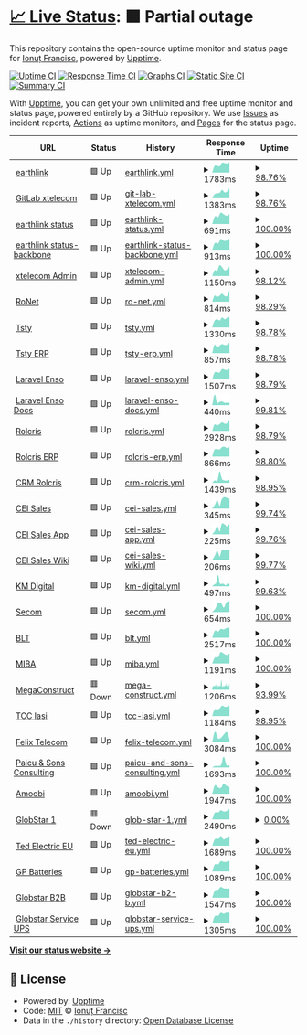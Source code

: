 # [📈 Live Status](https://joahn3.github.io/earthlink-uptime): <!--live status--> **🟧 Partial outage**

This repository contains the open-source uptime monitor and status page for [Ionuț Francisc](https://joahn3.github.io/earthlink-upptime), powered by [Upptime](https://github.com/upptime/upptime).

[![Uptime CI](https://github.com/joahn3/earthlink-upptime/workflows/Uptime%20CI/badge.svg)](https://github.com/joahn3/earthlink-upptime/actions?query=workflow%3A%22Uptime+CI%22)
[![Response Time CI](https://github.com/joahn3/earthlink-upptime/workflows/Response%20Time%20CI/badge.svg)](https://github.com/joahn3/earthlink-upptime/actions?query=workflow%3A%22Response+Time+CI%22)
[![Graphs CI](https://github.com/joahn3/earthlink-upptime/workflows/Graphs%20CI/badge.svg)](https://github.com/joahn3/earthlink-upptime/actions?query=workflow%3A%22Graphs+CI%22)
[![Static Site CI](https://github.com/joahn3/earthlink-upptime/workflows/Static%20Site%20CI/badge.svg)](https://github.com/joahn3/earthlink-upptime/actions?query=workflow%3A%22Static+Site+CI%22)
[![Summary CI](https://github.com/joahn3/earthlink-upptime/workflows/Summary%20CI/badge.svg)](https://github.com/joahn3/earthlink-upptime/actions?query=workflow%3A%22Summary+CI%22)

With [Upptime](https://upptime.js.org), you can get your own unlimited and free uptime monitor and status page, powered entirely by a GitHub repository. We use [Issues](https://github.com/joahn3/earthlink-upptime/issues) as incident reports, [Actions](https://github.com/joahn3/earthlink-upptime/actions) as uptime monitors, and [Pages](https://joahn3.github.io/earthlink-upptime) for the status page.

<!--start: status pages-->
<!-- This summary is generated by Upptime (https://github.com/upptime/upptime) -->
<!-- Do not edit this manually, your changes will be overwritten -->
<!-- prettier-ignore -->
| URL | Status | History | Response Time | Uptime |
| --- | ------ | ------- | ------------- | ------ |
| <img alt="" src="https://earthlink.ro/favico.png" height="13"> [earthlink](https://www.earthlink.ro) | 🟩 Up | [earthlink.yml](https://github.com/joahn3/earthlink-uptime/commits/HEAD/history/earthlink.yml) | <details><summary><img alt="Response time graph" src="./graphs/earthlink/response-time-week.png" height="20"> 1783ms</summary><br><a href="https://joahn3.github.io/earthlink-uptime/history/earthlink"><img alt="Response time 1876" src="https://img.shields.io/endpoint?url=https%3A%2F%2Fraw.githubusercontent.com%2Fjoahn3%2Fearthlink-uptime%2FHEAD%2Fapi%2Fearthlink%2Fresponse-time.json"></a><br><a href="https://joahn3.github.io/earthlink-uptime/history/earthlink"><img alt="24-hour response time 2179" src="https://img.shields.io/endpoint?url=https%3A%2F%2Fraw.githubusercontent.com%2Fjoahn3%2Fearthlink-uptime%2FHEAD%2Fapi%2Fearthlink%2Fresponse-time-day.json"></a><br><a href="https://joahn3.github.io/earthlink-uptime/history/earthlink"><img alt="7-day response time 1783" src="https://img.shields.io/endpoint?url=https%3A%2F%2Fraw.githubusercontent.com%2Fjoahn3%2Fearthlink-uptime%2FHEAD%2Fapi%2Fearthlink%2Fresponse-time-week.json"></a><br><a href="https://joahn3.github.io/earthlink-uptime/history/earthlink"><img alt="30-day response time 1684" src="https://img.shields.io/endpoint?url=https%3A%2F%2Fraw.githubusercontent.com%2Fjoahn3%2Fearthlink-uptime%2FHEAD%2Fapi%2Fearthlink%2Fresponse-time-month.json"></a><br><a href="https://joahn3.github.io/earthlink-uptime/history/earthlink"><img alt="1-year response time 1876" src="https://img.shields.io/endpoint?url=https%3A%2F%2Fraw.githubusercontent.com%2Fjoahn3%2Fearthlink-uptime%2FHEAD%2Fapi%2Fearthlink%2Fresponse-time-year.json"></a></details> | <details><summary><a href="https://joahn3.github.io/earthlink-uptime/history/earthlink">98.76%</a></summary><a href="https://joahn3.github.io/earthlink-uptime/history/earthlink"><img alt="All-time uptime 99.74%" src="https://img.shields.io/endpoint?url=https%3A%2F%2Fraw.githubusercontent.com%2Fjoahn3%2Fearthlink-uptime%2FHEAD%2Fapi%2Fearthlink%2Fuptime.json"></a><br><a href="https://joahn3.github.io/earthlink-uptime/history/earthlink"><img alt="24-hour uptime 100.00%" src="https://img.shields.io/endpoint?url=https%3A%2F%2Fraw.githubusercontent.com%2Fjoahn3%2Fearthlink-uptime%2FHEAD%2Fapi%2Fearthlink%2Fuptime-day.json"></a><br><a href="https://joahn3.github.io/earthlink-uptime/history/earthlink"><img alt="7-day uptime 98.76%" src="https://img.shields.io/endpoint?url=https%3A%2F%2Fraw.githubusercontent.com%2Fjoahn3%2Fearthlink-uptime%2FHEAD%2Fapi%2Fearthlink%2Fuptime-week.json"></a><br><a href="https://joahn3.github.io/earthlink-uptime/history/earthlink"><img alt="30-day uptime 99.67%" src="https://img.shields.io/endpoint?url=https%3A%2F%2Fraw.githubusercontent.com%2Fjoahn3%2Fearthlink-uptime%2FHEAD%2Fapi%2Fearthlink%2Fuptime-month.json"></a><br><a href="https://joahn3.github.io/earthlink-uptime/history/earthlink"><img alt="1-year uptime 99.74%" src="https://img.shields.io/endpoint?url=https%3A%2F%2Fraw.githubusercontent.com%2Fjoahn3%2Fearthlink-uptime%2FHEAD%2Fapi%2Fearthlink%2Fuptime-year.json"></a></details>
| <img alt="" src="https://git.xtelecom.ro/assets/logo-d36b5212042cebc89b96df4bf6ac24e43db316143e89926c0db839ff694d2de4.svg" height="13"> [GitLab xtelecom](https://git.xtelecom.ro) | 🟩 Up | [git-lab-xtelecom.yml](https://github.com/joahn3/earthlink-uptime/commits/HEAD/history/git-lab-xtelecom.yml) | <details><summary><img alt="Response time graph" src="./graphs/git-lab-xtelecom/response-time-week.png" height="20"> 1383ms</summary><br><a href="https://joahn3.github.io/earthlink-uptime/history/git-lab-xtelecom"><img alt="Response time 1262" src="https://img.shields.io/endpoint?url=https%3A%2F%2Fraw.githubusercontent.com%2Fjoahn3%2Fearthlink-uptime%2FHEAD%2Fapi%2Fgit-lab-xtelecom%2Fresponse-time.json"></a><br><a href="https://joahn3.github.io/earthlink-uptime/history/git-lab-xtelecom"><img alt="24-hour response time 2083" src="https://img.shields.io/endpoint?url=https%3A%2F%2Fraw.githubusercontent.com%2Fjoahn3%2Fearthlink-uptime%2FHEAD%2Fapi%2Fgit-lab-xtelecom%2Fresponse-time-day.json"></a><br><a href="https://joahn3.github.io/earthlink-uptime/history/git-lab-xtelecom"><img alt="7-day response time 1383" src="https://img.shields.io/endpoint?url=https%3A%2F%2Fraw.githubusercontent.com%2Fjoahn3%2Fearthlink-uptime%2FHEAD%2Fapi%2Fgit-lab-xtelecom%2Fresponse-time-week.json"></a><br><a href="https://joahn3.github.io/earthlink-uptime/history/git-lab-xtelecom"><img alt="30-day response time 1229" src="https://img.shields.io/endpoint?url=https%3A%2F%2Fraw.githubusercontent.com%2Fjoahn3%2Fearthlink-uptime%2FHEAD%2Fapi%2Fgit-lab-xtelecom%2Fresponse-time-month.json"></a><br><a href="https://joahn3.github.io/earthlink-uptime/history/git-lab-xtelecom"><img alt="1-year response time 1262" src="https://img.shields.io/endpoint?url=https%3A%2F%2Fraw.githubusercontent.com%2Fjoahn3%2Fearthlink-uptime%2FHEAD%2Fapi%2Fgit-lab-xtelecom%2Fresponse-time-year.json"></a></details> | <details><summary><a href="https://joahn3.github.io/earthlink-uptime/history/git-lab-xtelecom">98.76%</a></summary><a href="https://joahn3.github.io/earthlink-uptime/history/git-lab-xtelecom"><img alt="All-time uptime 99.73%" src="https://img.shields.io/endpoint?url=https%3A%2F%2Fraw.githubusercontent.com%2Fjoahn3%2Fearthlink-uptime%2FHEAD%2Fapi%2Fgit-lab-xtelecom%2Fuptime.json"></a><br><a href="https://joahn3.github.io/earthlink-uptime/history/git-lab-xtelecom"><img alt="24-hour uptime 100.00%" src="https://img.shields.io/endpoint?url=https%3A%2F%2Fraw.githubusercontent.com%2Fjoahn3%2Fearthlink-uptime%2FHEAD%2Fapi%2Fgit-lab-xtelecom%2Fuptime-day.json"></a><br><a href="https://joahn3.github.io/earthlink-uptime/history/git-lab-xtelecom"><img alt="7-day uptime 98.76%" src="https://img.shields.io/endpoint?url=https%3A%2F%2Fraw.githubusercontent.com%2Fjoahn3%2Fearthlink-uptime%2FHEAD%2Fapi%2Fgit-lab-xtelecom%2Fuptime-week.json"></a><br><a href="https://joahn3.github.io/earthlink-uptime/history/git-lab-xtelecom"><img alt="30-day uptime 99.72%" src="https://img.shields.io/endpoint?url=https%3A%2F%2Fraw.githubusercontent.com%2Fjoahn3%2Fearthlink-uptime%2FHEAD%2Fapi%2Fgit-lab-xtelecom%2Fuptime-month.json"></a><br><a href="https://joahn3.github.io/earthlink-uptime/history/git-lab-xtelecom"><img alt="1-year uptime 99.73%" src="https://img.shields.io/endpoint?url=https%3A%2F%2Fraw.githubusercontent.com%2Fjoahn3%2Fearthlink-uptime%2FHEAD%2Fapi%2Fgit-lab-xtelecom%2Fuptime-year.json"></a></details>
| <img alt="" src="https://earthlink.ro/favico.png" height="13"> [earthlink status](https://status.earthlink.ro) | 🟩 Up | [earthlink-status.yml](https://github.com/joahn3/earthlink-uptime/commits/HEAD/history/earthlink-status.yml) | <details><summary><img alt="Response time graph" src="./graphs/earthlink-status/response-time-week.png" height="20"> 691ms</summary><br><a href="https://joahn3.github.io/earthlink-uptime/history/earthlink-status"><img alt="Response time 4012" src="https://img.shields.io/endpoint?url=https%3A%2F%2Fraw.githubusercontent.com%2Fjoahn3%2Fearthlink-uptime%2FHEAD%2Fapi%2Fearthlink-status%2Fresponse-time.json"></a><br><a href="https://joahn3.github.io/earthlink-uptime/history/earthlink-status"><img alt="24-hour response time 746" src="https://img.shields.io/endpoint?url=https%3A%2F%2Fraw.githubusercontent.com%2Fjoahn3%2Fearthlink-uptime%2FHEAD%2Fapi%2Fearthlink-status%2Fresponse-time-day.json"></a><br><a href="https://joahn3.github.io/earthlink-uptime/history/earthlink-status"><img alt="7-day response time 691" src="https://img.shields.io/endpoint?url=https%3A%2F%2Fraw.githubusercontent.com%2Fjoahn3%2Fearthlink-uptime%2FHEAD%2Fapi%2Fearthlink-status%2Fresponse-time-week.json"></a><br><a href="https://joahn3.github.io/earthlink-uptime/history/earthlink-status"><img alt="30-day response time 1325" src="https://img.shields.io/endpoint?url=https%3A%2F%2Fraw.githubusercontent.com%2Fjoahn3%2Fearthlink-uptime%2FHEAD%2Fapi%2Fearthlink-status%2Fresponse-time-month.json"></a><br><a href="https://joahn3.github.io/earthlink-uptime/history/earthlink-status"><img alt="1-year response time 4012" src="https://img.shields.io/endpoint?url=https%3A%2F%2Fraw.githubusercontent.com%2Fjoahn3%2Fearthlink-uptime%2FHEAD%2Fapi%2Fearthlink-status%2Fresponse-time-year.json"></a></details> | <details><summary><a href="https://joahn3.github.io/earthlink-uptime/history/earthlink-status">100.00%</a></summary><a href="https://joahn3.github.io/earthlink-uptime/history/earthlink-status"><img alt="All-time uptime 99.59%" src="https://img.shields.io/endpoint?url=https%3A%2F%2Fraw.githubusercontent.com%2Fjoahn3%2Fearthlink-uptime%2FHEAD%2Fapi%2Fearthlink-status%2Fuptime.json"></a><br><a href="https://joahn3.github.io/earthlink-uptime/history/earthlink-status"><img alt="24-hour uptime 100.00%" src="https://img.shields.io/endpoint?url=https%3A%2F%2Fraw.githubusercontent.com%2Fjoahn3%2Fearthlink-uptime%2FHEAD%2Fapi%2Fearthlink-status%2Fuptime-day.json"></a><br><a href="https://joahn3.github.io/earthlink-uptime/history/earthlink-status"><img alt="7-day uptime 100.00%" src="https://img.shields.io/endpoint?url=https%3A%2F%2Fraw.githubusercontent.com%2Fjoahn3%2Fearthlink-uptime%2FHEAD%2Fapi%2Fearthlink-status%2Fuptime-week.json"></a><br><a href="https://joahn3.github.io/earthlink-uptime/history/earthlink-status"><img alt="30-day uptime 99.87%" src="https://img.shields.io/endpoint?url=https%3A%2F%2Fraw.githubusercontent.com%2Fjoahn3%2Fearthlink-uptime%2FHEAD%2Fapi%2Fearthlink-status%2Fuptime-month.json"></a><br><a href="https://joahn3.github.io/earthlink-uptime/history/earthlink-status"><img alt="1-year uptime 99.59%" src="https://img.shields.io/endpoint?url=https%3A%2F%2Fraw.githubusercontent.com%2Fjoahn3%2Fearthlink-uptime%2FHEAD%2Fapi%2Fearthlink-status%2Fuptime-year.json"></a></details>
| <img alt="" src="https://earthlink.ro/favico.png" height="13"> [earthlink status-backbone](status-backbone.earthlink.ro) | 🟩 Up | [earthlink-status-backbone.yml](https://github.com/joahn3/earthlink-uptime/commits/HEAD/history/earthlink-status-backbone.yml) | <details><summary><img alt="Response time graph" src="./graphs/earthlink-status-backbone/response-time-week.png" height="20"> 913ms</summary><br><a href="https://joahn3.github.io/earthlink-uptime/history/earthlink-status-backbone"><img alt="Response time 3698" src="https://img.shields.io/endpoint?url=https%3A%2F%2Fraw.githubusercontent.com%2Fjoahn3%2Fearthlink-uptime%2FHEAD%2Fapi%2Fearthlink-status-backbone%2Fresponse-time.json"></a><br><a href="https://joahn3.github.io/earthlink-uptime/history/earthlink-status-backbone"><img alt="24-hour response time 1145" src="https://img.shields.io/endpoint?url=https%3A%2F%2Fraw.githubusercontent.com%2Fjoahn3%2Fearthlink-uptime%2FHEAD%2Fapi%2Fearthlink-status-backbone%2Fresponse-time-day.json"></a><br><a href="https://joahn3.github.io/earthlink-uptime/history/earthlink-status-backbone"><img alt="7-day response time 913" src="https://img.shields.io/endpoint?url=https%3A%2F%2Fraw.githubusercontent.com%2Fjoahn3%2Fearthlink-uptime%2FHEAD%2Fapi%2Fearthlink-status-backbone%2Fresponse-time-week.json"></a><br><a href="https://joahn3.github.io/earthlink-uptime/history/earthlink-status-backbone"><img alt="30-day response time 1518" src="https://img.shields.io/endpoint?url=https%3A%2F%2Fraw.githubusercontent.com%2Fjoahn3%2Fearthlink-uptime%2FHEAD%2Fapi%2Fearthlink-status-backbone%2Fresponse-time-month.json"></a><br><a href="https://joahn3.github.io/earthlink-uptime/history/earthlink-status-backbone"><img alt="1-year response time 3698" src="https://img.shields.io/endpoint?url=https%3A%2F%2Fraw.githubusercontent.com%2Fjoahn3%2Fearthlink-uptime%2FHEAD%2Fapi%2Fearthlink-status-backbone%2Fresponse-time-year.json"></a></details> | <details><summary><a href="https://joahn3.github.io/earthlink-uptime/history/earthlink-status-backbone">100.00%</a></summary><a href="https://joahn3.github.io/earthlink-uptime/history/earthlink-status-backbone"><img alt="All-time uptime 99.79%" src="https://img.shields.io/endpoint?url=https%3A%2F%2Fraw.githubusercontent.com%2Fjoahn3%2Fearthlink-uptime%2FHEAD%2Fapi%2Fearthlink-status-backbone%2Fuptime.json"></a><br><a href="https://joahn3.github.io/earthlink-uptime/history/earthlink-status-backbone"><img alt="24-hour uptime 100.00%" src="https://img.shields.io/endpoint?url=https%3A%2F%2Fraw.githubusercontent.com%2Fjoahn3%2Fearthlink-uptime%2FHEAD%2Fapi%2Fearthlink-status-backbone%2Fuptime-day.json"></a><br><a href="https://joahn3.github.io/earthlink-uptime/history/earthlink-status-backbone"><img alt="7-day uptime 100.00%" src="https://img.shields.io/endpoint?url=https%3A%2F%2Fraw.githubusercontent.com%2Fjoahn3%2Fearthlink-uptime%2FHEAD%2Fapi%2Fearthlink-status-backbone%2Fuptime-week.json"></a><br><a href="https://joahn3.github.io/earthlink-uptime/history/earthlink-status-backbone"><img alt="30-day uptime 99.87%" src="https://img.shields.io/endpoint?url=https%3A%2F%2Fraw.githubusercontent.com%2Fjoahn3%2Fearthlink-uptime%2FHEAD%2Fapi%2Fearthlink-status-backbone%2Fuptime-month.json"></a><br><a href="https://joahn3.github.io/earthlink-uptime/history/earthlink-status-backbone"><img alt="1-year uptime 99.79%" src="https://img.shields.io/endpoint?url=https%3A%2F%2Fraw.githubusercontent.com%2Fjoahn3%2Fearthlink-uptime%2FHEAD%2Fapi%2Fearthlink-status-backbone%2Fuptime-year.json"></a></details>
| <img alt="" src="https://favicons.githubusercontent.com/admin.xtelecom.ro" height="13"> [xtelecom Admin](https://admin.xtelecom.ro/login) | 🟩 Up | [xtelecom-admin.yml](https://github.com/joahn3/earthlink-uptime/commits/HEAD/history/xtelecom-admin.yml) | <details><summary><img alt="Response time graph" src="./graphs/xtelecom-admin/response-time-week.png" height="20"> 1150ms</summary><br><a href="https://joahn3.github.io/earthlink-uptime/history/xtelecom-admin"><img alt="Response time 1106" src="https://img.shields.io/endpoint?url=https%3A%2F%2Fraw.githubusercontent.com%2Fjoahn3%2Fearthlink-uptime%2FHEAD%2Fapi%2Fxtelecom-admin%2Fresponse-time.json"></a><br><a href="https://joahn3.github.io/earthlink-uptime/history/xtelecom-admin"><img alt="24-hour response time 1442" src="https://img.shields.io/endpoint?url=https%3A%2F%2Fraw.githubusercontent.com%2Fjoahn3%2Fearthlink-uptime%2FHEAD%2Fapi%2Fxtelecom-admin%2Fresponse-time-day.json"></a><br><a href="https://joahn3.github.io/earthlink-uptime/history/xtelecom-admin"><img alt="7-day response time 1150" src="https://img.shields.io/endpoint?url=https%3A%2F%2Fraw.githubusercontent.com%2Fjoahn3%2Fearthlink-uptime%2FHEAD%2Fapi%2Fxtelecom-admin%2Fresponse-time-week.json"></a><br><a href="https://joahn3.github.io/earthlink-uptime/history/xtelecom-admin"><img alt="30-day response time 1042" src="https://img.shields.io/endpoint?url=https%3A%2F%2Fraw.githubusercontent.com%2Fjoahn3%2Fearthlink-uptime%2FHEAD%2Fapi%2Fxtelecom-admin%2Fresponse-time-month.json"></a><br><a href="https://joahn3.github.io/earthlink-uptime/history/xtelecom-admin"><img alt="1-year response time 1106" src="https://img.shields.io/endpoint?url=https%3A%2F%2Fraw.githubusercontent.com%2Fjoahn3%2Fearthlink-uptime%2FHEAD%2Fapi%2Fxtelecom-admin%2Fresponse-time-year.json"></a></details> | <details><summary><a href="https://joahn3.github.io/earthlink-uptime/history/xtelecom-admin">98.12%</a></summary><a href="https://joahn3.github.io/earthlink-uptime/history/xtelecom-admin"><img alt="All-time uptime 99.89%" src="https://img.shields.io/endpoint?url=https%3A%2F%2Fraw.githubusercontent.com%2Fjoahn3%2Fearthlink-uptime%2FHEAD%2Fapi%2Fxtelecom-admin%2Fuptime.json"></a><br><a href="https://joahn3.github.io/earthlink-uptime/history/xtelecom-admin"><img alt="24-hour uptime 100.00%" src="https://img.shields.io/endpoint?url=https%3A%2F%2Fraw.githubusercontent.com%2Fjoahn3%2Fearthlink-uptime%2FHEAD%2Fapi%2Fxtelecom-admin%2Fuptime-day.json"></a><br><a href="https://joahn3.github.io/earthlink-uptime/history/xtelecom-admin"><img alt="7-day uptime 98.12%" src="https://img.shields.io/endpoint?url=https%3A%2F%2Fraw.githubusercontent.com%2Fjoahn3%2Fearthlink-uptime%2FHEAD%2Fapi%2Fxtelecom-admin%2Fuptime-week.json"></a><br><a href="https://joahn3.github.io/earthlink-uptime/history/xtelecom-admin"><img alt="30-day uptime 99.57%" src="https://img.shields.io/endpoint?url=https%3A%2F%2Fraw.githubusercontent.com%2Fjoahn3%2Fearthlink-uptime%2FHEAD%2Fapi%2Fxtelecom-admin%2Fuptime-month.json"></a><br><a href="https://joahn3.github.io/earthlink-uptime/history/xtelecom-admin"><img alt="1-year uptime 99.89%" src="https://img.shields.io/endpoint?url=https%3A%2F%2Fraw.githubusercontent.com%2Fjoahn3%2Fearthlink-uptime%2FHEAD%2Fapi%2Fxtelecom-admin%2Fuptime-year.json"></a></details>
| <img alt="" src="https://ronet.xtelecom.ro/imagini/xtelecom.png" height="13"> [RoNet](https://ronet.xtelecom.ro/) | 🟩 Up | [ro-net.yml](https://github.com/joahn3/earthlink-uptime/commits/HEAD/history/ro-net.yml) | <details><summary><img alt="Response time graph" src="./graphs/ro-net/response-time-week.png" height="20"> 814ms</summary><br><a href="https://joahn3.github.io/earthlink-uptime/history/ro-net"><img alt="Response time 829" src="https://img.shields.io/endpoint?url=https%3A%2F%2Fraw.githubusercontent.com%2Fjoahn3%2Fearthlink-uptime%2FHEAD%2Fapi%2Fro-net%2Fresponse-time.json"></a><br><a href="https://joahn3.github.io/earthlink-uptime/history/ro-net"><img alt="24-hour response time 1347" src="https://img.shields.io/endpoint?url=https%3A%2F%2Fraw.githubusercontent.com%2Fjoahn3%2Fearthlink-uptime%2FHEAD%2Fapi%2Fro-net%2Fresponse-time-day.json"></a><br><a href="https://joahn3.github.io/earthlink-uptime/history/ro-net"><img alt="7-day response time 814" src="https://img.shields.io/endpoint?url=https%3A%2F%2Fraw.githubusercontent.com%2Fjoahn3%2Fearthlink-uptime%2FHEAD%2Fapi%2Fro-net%2Fresponse-time-week.json"></a><br><a href="https://joahn3.github.io/earthlink-uptime/history/ro-net"><img alt="30-day response time 798" src="https://img.shields.io/endpoint?url=https%3A%2F%2Fraw.githubusercontent.com%2Fjoahn3%2Fearthlink-uptime%2FHEAD%2Fapi%2Fro-net%2Fresponse-time-month.json"></a><br><a href="https://joahn3.github.io/earthlink-uptime/history/ro-net"><img alt="1-year response time 829" src="https://img.shields.io/endpoint?url=https%3A%2F%2Fraw.githubusercontent.com%2Fjoahn3%2Fearthlink-uptime%2FHEAD%2Fapi%2Fro-net%2Fresponse-time-year.json"></a></details> | <details><summary><a href="https://joahn3.github.io/earthlink-uptime/history/ro-net">98.29%</a></summary><a href="https://joahn3.github.io/earthlink-uptime/history/ro-net"><img alt="All-time uptime 99.81%" src="https://img.shields.io/endpoint?url=https%3A%2F%2Fraw.githubusercontent.com%2Fjoahn3%2Fearthlink-uptime%2FHEAD%2Fapi%2Fro-net%2Fuptime.json"></a><br><a href="https://joahn3.github.io/earthlink-uptime/history/ro-net"><img alt="24-hour uptime 100.00%" src="https://img.shields.io/endpoint?url=https%3A%2F%2Fraw.githubusercontent.com%2Fjoahn3%2Fearthlink-uptime%2FHEAD%2Fapi%2Fro-net%2Fuptime-day.json"></a><br><a href="https://joahn3.github.io/earthlink-uptime/history/ro-net"><img alt="7-day uptime 98.29%" src="https://img.shields.io/endpoint?url=https%3A%2F%2Fraw.githubusercontent.com%2Fjoahn3%2Fearthlink-uptime%2FHEAD%2Fapi%2Fro-net%2Fuptime-week.json"></a><br><a href="https://joahn3.github.io/earthlink-uptime/history/ro-net"><img alt="30-day uptime 99.61%" src="https://img.shields.io/endpoint?url=https%3A%2F%2Fraw.githubusercontent.com%2Fjoahn3%2Fearthlink-uptime%2FHEAD%2Fapi%2Fro-net%2Fuptime-month.json"></a><br><a href="https://joahn3.github.io/earthlink-uptime/history/ro-net"><img alt="1-year uptime 99.81%" src="https://img.shields.io/endpoint?url=https%3A%2F%2Fraw.githubusercontent.com%2Fjoahn3%2Fearthlink-uptime%2FHEAD%2Fapi%2Fro-net%2Fuptime-year.json"></a></details>
| <img alt="" src="https://www.tsty.ro/favicons/favicon.ico" height="13"> [Tsty](https://www.tsty.ro) | 🟩 Up | [tsty.yml](https://github.com/joahn3/earthlink-uptime/commits/HEAD/history/tsty.yml) | <details><summary><img alt="Response time graph" src="./graphs/tsty/response-time-week.png" height="20"> 1330ms</summary><br><a href="https://joahn3.github.io/earthlink-uptime/history/tsty"><img alt="Response time 1351" src="https://img.shields.io/endpoint?url=https%3A%2F%2Fraw.githubusercontent.com%2Fjoahn3%2Fearthlink-uptime%2FHEAD%2Fapi%2Ftsty%2Fresponse-time.json"></a><br><a href="https://joahn3.github.io/earthlink-uptime/history/tsty"><img alt="24-hour response time 1659" src="https://img.shields.io/endpoint?url=https%3A%2F%2Fraw.githubusercontent.com%2Fjoahn3%2Fearthlink-uptime%2FHEAD%2Fapi%2Ftsty%2Fresponse-time-day.json"></a><br><a href="https://joahn3.github.io/earthlink-uptime/history/tsty"><img alt="7-day response time 1330" src="https://img.shields.io/endpoint?url=https%3A%2F%2Fraw.githubusercontent.com%2Fjoahn3%2Fearthlink-uptime%2FHEAD%2Fapi%2Ftsty%2Fresponse-time-week.json"></a><br><a href="https://joahn3.github.io/earthlink-uptime/history/tsty"><img alt="30-day response time 1280" src="https://img.shields.io/endpoint?url=https%3A%2F%2Fraw.githubusercontent.com%2Fjoahn3%2Fearthlink-uptime%2FHEAD%2Fapi%2Ftsty%2Fresponse-time-month.json"></a><br><a href="https://joahn3.github.io/earthlink-uptime/history/tsty"><img alt="1-year response time 1351" src="https://img.shields.io/endpoint?url=https%3A%2F%2Fraw.githubusercontent.com%2Fjoahn3%2Fearthlink-uptime%2FHEAD%2Fapi%2Ftsty%2Fresponse-time-year.json"></a></details> | <details><summary><a href="https://joahn3.github.io/earthlink-uptime/history/tsty">98.78%</a></summary><a href="https://joahn3.github.io/earthlink-uptime/history/tsty"><img alt="All-time uptime 99.88%" src="https://img.shields.io/endpoint?url=https%3A%2F%2Fraw.githubusercontent.com%2Fjoahn3%2Fearthlink-uptime%2FHEAD%2Fapi%2Ftsty%2Fuptime.json"></a><br><a href="https://joahn3.github.io/earthlink-uptime/history/tsty"><img alt="24-hour uptime 100.00%" src="https://img.shields.io/endpoint?url=https%3A%2F%2Fraw.githubusercontent.com%2Fjoahn3%2Fearthlink-uptime%2FHEAD%2Fapi%2Ftsty%2Fuptime-day.json"></a><br><a href="https://joahn3.github.io/earthlink-uptime/history/tsty"><img alt="7-day uptime 98.78%" src="https://img.shields.io/endpoint?url=https%3A%2F%2Fraw.githubusercontent.com%2Fjoahn3%2Fearthlink-uptime%2FHEAD%2Fapi%2Ftsty%2Fuptime-week.json"></a><br><a href="https://joahn3.github.io/earthlink-uptime/history/tsty"><img alt="30-day uptime 99.72%" src="https://img.shields.io/endpoint?url=https%3A%2F%2Fraw.githubusercontent.com%2Fjoahn3%2Fearthlink-uptime%2FHEAD%2Fapi%2Ftsty%2Fuptime-month.json"></a><br><a href="https://joahn3.github.io/earthlink-uptime/history/tsty"><img alt="1-year uptime 99.88%" src="https://img.shields.io/endpoint?url=https%3A%2F%2Fraw.githubusercontent.com%2Fjoahn3%2Fearthlink-uptime%2FHEAD%2Fapi%2Ftsty%2Fuptime-year.json"></a></details>
| <img alt="" src="https://app.tsty.ro/images/logo.svg" height="13"> [Tsty ERP](https://app.tsty.ro) | 🟩 Up | [tsty-erp.yml](https://github.com/joahn3/earthlink-uptime/commits/HEAD/history/tsty-erp.yml) | <details><summary><img alt="Response time graph" src="./graphs/tsty-erp/response-time-week.png" height="20"> 857ms</summary><br><a href="https://joahn3.github.io/earthlink-uptime/history/tsty-erp"><img alt="Response time 857" src="https://img.shields.io/endpoint?url=https%3A%2F%2Fraw.githubusercontent.com%2Fjoahn3%2Fearthlink-uptime%2FHEAD%2Fapi%2Ftsty-erp%2Fresponse-time.json"></a><br><a href="https://joahn3.github.io/earthlink-uptime/history/tsty-erp"><img alt="24-hour response time 1089" src="https://img.shields.io/endpoint?url=https%3A%2F%2Fraw.githubusercontent.com%2Fjoahn3%2Fearthlink-uptime%2FHEAD%2Fapi%2Ftsty-erp%2Fresponse-time-day.json"></a><br><a href="https://joahn3.github.io/earthlink-uptime/history/tsty-erp"><img alt="7-day response time 857" src="https://img.shields.io/endpoint?url=https%3A%2F%2Fraw.githubusercontent.com%2Fjoahn3%2Fearthlink-uptime%2FHEAD%2Fapi%2Ftsty-erp%2Fresponse-time-week.json"></a><br><a href="https://joahn3.github.io/earthlink-uptime/history/tsty-erp"><img alt="30-day response time 798" src="https://img.shields.io/endpoint?url=https%3A%2F%2Fraw.githubusercontent.com%2Fjoahn3%2Fearthlink-uptime%2FHEAD%2Fapi%2Ftsty-erp%2Fresponse-time-month.json"></a><br><a href="https://joahn3.github.io/earthlink-uptime/history/tsty-erp"><img alt="1-year response time 857" src="https://img.shields.io/endpoint?url=https%3A%2F%2Fraw.githubusercontent.com%2Fjoahn3%2Fearthlink-uptime%2FHEAD%2Fapi%2Ftsty-erp%2Fresponse-time-year.json"></a></details> | <details><summary><a href="https://joahn3.github.io/earthlink-uptime/history/tsty-erp">98.78%</a></summary><a href="https://joahn3.github.io/earthlink-uptime/history/tsty-erp"><img alt="All-time uptime 99.89%" src="https://img.shields.io/endpoint?url=https%3A%2F%2Fraw.githubusercontent.com%2Fjoahn3%2Fearthlink-uptime%2FHEAD%2Fapi%2Ftsty-erp%2Fuptime.json"></a><br><a href="https://joahn3.github.io/earthlink-uptime/history/tsty-erp"><img alt="24-hour uptime 100.00%" src="https://img.shields.io/endpoint?url=https%3A%2F%2Fraw.githubusercontent.com%2Fjoahn3%2Fearthlink-uptime%2FHEAD%2Fapi%2Ftsty-erp%2Fuptime-day.json"></a><br><a href="https://joahn3.github.io/earthlink-uptime/history/tsty-erp"><img alt="7-day uptime 98.78%" src="https://img.shields.io/endpoint?url=https%3A%2F%2Fraw.githubusercontent.com%2Fjoahn3%2Fearthlink-uptime%2FHEAD%2Fapi%2Ftsty-erp%2Fuptime-week.json"></a><br><a href="https://joahn3.github.io/earthlink-uptime/history/tsty-erp"><img alt="30-day uptime 99.72%" src="https://img.shields.io/endpoint?url=https%3A%2F%2Fraw.githubusercontent.com%2Fjoahn3%2Fearthlink-uptime%2FHEAD%2Fapi%2Ftsty-erp%2Fuptime-month.json"></a><br><a href="https://joahn3.github.io/earthlink-uptime/history/tsty-erp"><img alt="1-year uptime 99.89%" src="https://img.shields.io/endpoint?url=https%3A%2F%2Fraw.githubusercontent.com%2Fjoahn3%2Fearthlink-uptime%2FHEAD%2Fapi%2Ftsty-erp%2Fuptime-year.json"></a></details>
| <img alt="" src="https://avatars.githubusercontent.com/u/26483909?s=200&v=4" height="13"> [Laravel Enso](https://laravel-enso.com) | 🟩 Up | [laravel-enso.yml](https://github.com/joahn3/earthlink-uptime/commits/HEAD/history/laravel-enso.yml) | <details><summary><img alt="Response time graph" src="./graphs/laravel-enso/response-time-week.png" height="20"> 1507ms</summary><br><a href="https://joahn3.github.io/earthlink-uptime/history/laravel-enso"><img alt="Response time 1851" src="https://img.shields.io/endpoint?url=https%3A%2F%2Fraw.githubusercontent.com%2Fjoahn3%2Fearthlink-uptime%2FHEAD%2Fapi%2Flaravel-enso%2Fresponse-time.json"></a><br><a href="https://joahn3.github.io/earthlink-uptime/history/laravel-enso"><img alt="24-hour response time 1850" src="https://img.shields.io/endpoint?url=https%3A%2F%2Fraw.githubusercontent.com%2Fjoahn3%2Fearthlink-uptime%2FHEAD%2Fapi%2Flaravel-enso%2Fresponse-time-day.json"></a><br><a href="https://joahn3.github.io/earthlink-uptime/history/laravel-enso"><img alt="7-day response time 1507" src="https://img.shields.io/endpoint?url=https%3A%2F%2Fraw.githubusercontent.com%2Fjoahn3%2Fearthlink-uptime%2FHEAD%2Fapi%2Flaravel-enso%2Fresponse-time-week.json"></a><br><a href="https://joahn3.github.io/earthlink-uptime/history/laravel-enso"><img alt="30-day response time 1512" src="https://img.shields.io/endpoint?url=https%3A%2F%2Fraw.githubusercontent.com%2Fjoahn3%2Fearthlink-uptime%2FHEAD%2Fapi%2Flaravel-enso%2Fresponse-time-month.json"></a><br><a href="https://joahn3.github.io/earthlink-uptime/history/laravel-enso"><img alt="1-year response time 1851" src="https://img.shields.io/endpoint?url=https%3A%2F%2Fraw.githubusercontent.com%2Fjoahn3%2Fearthlink-uptime%2FHEAD%2Fapi%2Flaravel-enso%2Fresponse-time-year.json"></a></details> | <details><summary><a href="https://joahn3.github.io/earthlink-uptime/history/laravel-enso">98.79%</a></summary><a href="https://joahn3.github.io/earthlink-uptime/history/laravel-enso"><img alt="All-time uptime 99.36%" src="https://img.shields.io/endpoint?url=https%3A%2F%2Fraw.githubusercontent.com%2Fjoahn3%2Fearthlink-uptime%2FHEAD%2Fapi%2Flaravel-enso%2Fuptime.json"></a><br><a href="https://joahn3.github.io/earthlink-uptime/history/laravel-enso"><img alt="24-hour uptime 100.00%" src="https://img.shields.io/endpoint?url=https%3A%2F%2Fraw.githubusercontent.com%2Fjoahn3%2Fearthlink-uptime%2FHEAD%2Fapi%2Flaravel-enso%2Fuptime-day.json"></a><br><a href="https://joahn3.github.io/earthlink-uptime/history/laravel-enso"><img alt="7-day uptime 98.79%" src="https://img.shields.io/endpoint?url=https%3A%2F%2Fraw.githubusercontent.com%2Fjoahn3%2Fearthlink-uptime%2FHEAD%2Fapi%2Flaravel-enso%2Fuptime-week.json"></a><br><a href="https://joahn3.github.io/earthlink-uptime/history/laravel-enso"><img alt="30-day uptime 99.67%" src="https://img.shields.io/endpoint?url=https%3A%2F%2Fraw.githubusercontent.com%2Fjoahn3%2Fearthlink-uptime%2FHEAD%2Fapi%2Flaravel-enso%2Fuptime-month.json"></a><br><a href="https://joahn3.github.io/earthlink-uptime/history/laravel-enso"><img alt="1-year uptime 99.36%" src="https://img.shields.io/endpoint?url=https%3A%2F%2Fraw.githubusercontent.com%2Fjoahn3%2Fearthlink-uptime%2FHEAD%2Fapi%2Flaravel-enso%2Fuptime-year.json"></a></details>
| <img alt="" src="https://avatars.githubusercontent.com/u/26483909?s=200&v=4" height="13"> [Laravel Enso Docs](https://docs.laravel-enso.com) | 🟩 Up | [laravel-enso-docs.yml](https://github.com/joahn3/earthlink-uptime/commits/HEAD/history/laravel-enso-docs.yml) | <details><summary><img alt="Response time graph" src="./graphs/laravel-enso-docs/response-time-week.png" height="20"> 440ms</summary><br><a href="https://joahn3.github.io/earthlink-uptime/history/laravel-enso-docs"><img alt="Response time 381" src="https://img.shields.io/endpoint?url=https%3A%2F%2Fraw.githubusercontent.com%2Fjoahn3%2Fearthlink-uptime%2FHEAD%2Fapi%2Flaravel-enso-docs%2Fresponse-time.json"></a><br><a href="https://joahn3.github.io/earthlink-uptime/history/laravel-enso-docs"><img alt="24-hour response time 276" src="https://img.shields.io/endpoint?url=https%3A%2F%2Fraw.githubusercontent.com%2Fjoahn3%2Fearthlink-uptime%2FHEAD%2Fapi%2Flaravel-enso-docs%2Fresponse-time-day.json"></a><br><a href="https://joahn3.github.io/earthlink-uptime/history/laravel-enso-docs"><img alt="7-day response time 440" src="https://img.shields.io/endpoint?url=https%3A%2F%2Fraw.githubusercontent.com%2Fjoahn3%2Fearthlink-uptime%2FHEAD%2Fapi%2Flaravel-enso-docs%2Fresponse-time-week.json"></a><br><a href="https://joahn3.github.io/earthlink-uptime/history/laravel-enso-docs"><img alt="30-day response time 424" src="https://img.shields.io/endpoint?url=https%3A%2F%2Fraw.githubusercontent.com%2Fjoahn3%2Fearthlink-uptime%2FHEAD%2Fapi%2Flaravel-enso-docs%2Fresponse-time-month.json"></a><br><a href="https://joahn3.github.io/earthlink-uptime/history/laravel-enso-docs"><img alt="1-year response time 381" src="https://img.shields.io/endpoint?url=https%3A%2F%2Fraw.githubusercontent.com%2Fjoahn3%2Fearthlink-uptime%2FHEAD%2Fapi%2Flaravel-enso-docs%2Fresponse-time-year.json"></a></details> | <details><summary><a href="https://joahn3.github.io/earthlink-uptime/history/laravel-enso-docs">99.81%</a></summary><a href="https://joahn3.github.io/earthlink-uptime/history/laravel-enso-docs"><img alt="All-time uptime 99.96%" src="https://img.shields.io/endpoint?url=https%3A%2F%2Fraw.githubusercontent.com%2Fjoahn3%2Fearthlink-uptime%2FHEAD%2Fapi%2Flaravel-enso-docs%2Fuptime.json"></a><br><a href="https://joahn3.github.io/earthlink-uptime/history/laravel-enso-docs"><img alt="24-hour uptime 100.00%" src="https://img.shields.io/endpoint?url=https%3A%2F%2Fraw.githubusercontent.com%2Fjoahn3%2Fearthlink-uptime%2FHEAD%2Fapi%2Flaravel-enso-docs%2Fuptime-day.json"></a><br><a href="https://joahn3.github.io/earthlink-uptime/history/laravel-enso-docs"><img alt="7-day uptime 99.81%" src="https://img.shields.io/endpoint?url=https%3A%2F%2Fraw.githubusercontent.com%2Fjoahn3%2Fearthlink-uptime%2FHEAD%2Fapi%2Flaravel-enso-docs%2Fuptime-week.json"></a><br><a href="https://joahn3.github.io/earthlink-uptime/history/laravel-enso-docs"><img alt="30-day uptime 99.96%" src="https://img.shields.io/endpoint?url=https%3A%2F%2Fraw.githubusercontent.com%2Fjoahn3%2Fearthlink-uptime%2FHEAD%2Fapi%2Flaravel-enso-docs%2Fuptime-month.json"></a><br><a href="https://joahn3.github.io/earthlink-uptime/history/laravel-enso-docs"><img alt="1-year uptime 99.96%" src="https://img.shields.io/endpoint?url=https%3A%2F%2Fraw.githubusercontent.com%2Fjoahn3%2Fearthlink-uptime%2FHEAD%2Fapi%2Flaravel-enso-docs%2Fuptime-year.json"></a></details>
| <img alt="" src="https://www.rolcris.ro/favicons/favicon.ico" height="13"> [Rolcris](https://rolcris.ro) | 🟩 Up | [rolcris.yml](https://github.com/joahn3/earthlink-uptime/commits/HEAD/history/rolcris.yml) | <details><summary><img alt="Response time graph" src="./graphs/rolcris/response-time-week.png" height="20"> 2928ms</summary><br><a href="https://joahn3.github.io/earthlink-uptime/history/rolcris"><img alt="Response time 3318" src="https://img.shields.io/endpoint?url=https%3A%2F%2Fraw.githubusercontent.com%2Fjoahn3%2Fearthlink-uptime%2FHEAD%2Fapi%2Frolcris%2Fresponse-time.json"></a><br><a href="https://joahn3.github.io/earthlink-uptime/history/rolcris"><img alt="24-hour response time 4288" src="https://img.shields.io/endpoint?url=https%3A%2F%2Fraw.githubusercontent.com%2Fjoahn3%2Fearthlink-uptime%2FHEAD%2Fapi%2Frolcris%2Fresponse-time-day.json"></a><br><a href="https://joahn3.github.io/earthlink-uptime/history/rolcris"><img alt="7-day response time 2928" src="https://img.shields.io/endpoint?url=https%3A%2F%2Fraw.githubusercontent.com%2Fjoahn3%2Fearthlink-uptime%2FHEAD%2Fapi%2Frolcris%2Fresponse-time-week.json"></a><br><a href="https://joahn3.github.io/earthlink-uptime/history/rolcris"><img alt="30-day response time 3422" src="https://img.shields.io/endpoint?url=https%3A%2F%2Fraw.githubusercontent.com%2Fjoahn3%2Fearthlink-uptime%2FHEAD%2Fapi%2Frolcris%2Fresponse-time-month.json"></a><br><a href="https://joahn3.github.io/earthlink-uptime/history/rolcris"><img alt="1-year response time 3318" src="https://img.shields.io/endpoint?url=https%3A%2F%2Fraw.githubusercontent.com%2Fjoahn3%2Fearthlink-uptime%2FHEAD%2Fapi%2Frolcris%2Fresponse-time-year.json"></a></details> | <details><summary><a href="https://joahn3.github.io/earthlink-uptime/history/rolcris">98.79%</a></summary><a href="https://joahn3.github.io/earthlink-uptime/history/rolcris"><img alt="All-time uptime 99.84%" src="https://img.shields.io/endpoint?url=https%3A%2F%2Fraw.githubusercontent.com%2Fjoahn3%2Fearthlink-uptime%2FHEAD%2Fapi%2Frolcris%2Fuptime.json"></a><br><a href="https://joahn3.github.io/earthlink-uptime/history/rolcris"><img alt="24-hour uptime 100.00%" src="https://img.shields.io/endpoint?url=https%3A%2F%2Fraw.githubusercontent.com%2Fjoahn3%2Fearthlink-uptime%2FHEAD%2Fapi%2Frolcris%2Fuptime-day.json"></a><br><a href="https://joahn3.github.io/earthlink-uptime/history/rolcris"><img alt="7-day uptime 98.79%" src="https://img.shields.io/endpoint?url=https%3A%2F%2Fraw.githubusercontent.com%2Fjoahn3%2Fearthlink-uptime%2FHEAD%2Fapi%2Frolcris%2Fuptime-week.json"></a><br><a href="https://joahn3.github.io/earthlink-uptime/history/rolcris"><img alt="30-day uptime 99.72%" src="https://img.shields.io/endpoint?url=https%3A%2F%2Fraw.githubusercontent.com%2Fjoahn3%2Fearthlink-uptime%2FHEAD%2Fapi%2Frolcris%2Fuptime-month.json"></a><br><a href="https://joahn3.github.io/earthlink-uptime/history/rolcris"><img alt="1-year uptime 99.84%" src="https://img.shields.io/endpoint?url=https%3A%2F%2Fraw.githubusercontent.com%2Fjoahn3%2Fearthlink-uptime%2FHEAD%2Fapi%2Frolcris%2Fuptime-year.json"></a></details>
| <img alt="" src="https://www.rolcris.ro/favicons/favicon.ico" height="13"> [Rolcris ERP](https://erp.rolcris.ro) | 🟩 Up | [rolcris-erp.yml](https://github.com/joahn3/earthlink-uptime/commits/HEAD/history/rolcris-erp.yml) | <details><summary><img alt="Response time graph" src="./graphs/rolcris-erp/response-time-week.png" height="20"> 866ms</summary><br><a href="https://joahn3.github.io/earthlink-uptime/history/rolcris-erp"><img alt="Response time 1121" src="https://img.shields.io/endpoint?url=https%3A%2F%2Fraw.githubusercontent.com%2Fjoahn3%2Fearthlink-uptime%2FHEAD%2Fapi%2Frolcris-erp%2Fresponse-time.json"></a><br><a href="https://joahn3.github.io/earthlink-uptime/history/rolcris-erp"><img alt="24-hour response time 974" src="https://img.shields.io/endpoint?url=https%3A%2F%2Fraw.githubusercontent.com%2Fjoahn3%2Fearthlink-uptime%2FHEAD%2Fapi%2Frolcris-erp%2Fresponse-time-day.json"></a><br><a href="https://joahn3.github.io/earthlink-uptime/history/rolcris-erp"><img alt="7-day response time 866" src="https://img.shields.io/endpoint?url=https%3A%2F%2Fraw.githubusercontent.com%2Fjoahn3%2Fearthlink-uptime%2FHEAD%2Fapi%2Frolcris-erp%2Fresponse-time-week.json"></a><br><a href="https://joahn3.github.io/earthlink-uptime/history/rolcris-erp"><img alt="30-day response time 991" src="https://img.shields.io/endpoint?url=https%3A%2F%2Fraw.githubusercontent.com%2Fjoahn3%2Fearthlink-uptime%2FHEAD%2Fapi%2Frolcris-erp%2Fresponse-time-month.json"></a><br><a href="https://joahn3.github.io/earthlink-uptime/history/rolcris-erp"><img alt="1-year response time 1121" src="https://img.shields.io/endpoint?url=https%3A%2F%2Fraw.githubusercontent.com%2Fjoahn3%2Fearthlink-uptime%2FHEAD%2Fapi%2Frolcris-erp%2Fresponse-time-year.json"></a></details> | <details><summary><a href="https://joahn3.github.io/earthlink-uptime/history/rolcris-erp">98.80%</a></summary><a href="https://joahn3.github.io/earthlink-uptime/history/rolcris-erp"><img alt="All-time uptime 99.86%" src="https://img.shields.io/endpoint?url=https%3A%2F%2Fraw.githubusercontent.com%2Fjoahn3%2Fearthlink-uptime%2FHEAD%2Fapi%2Frolcris-erp%2Fuptime.json"></a><br><a href="https://joahn3.github.io/earthlink-uptime/history/rolcris-erp"><img alt="24-hour uptime 100.00%" src="https://img.shields.io/endpoint?url=https%3A%2F%2Fraw.githubusercontent.com%2Fjoahn3%2Fearthlink-uptime%2FHEAD%2Fapi%2Frolcris-erp%2Fuptime-day.json"></a><br><a href="https://joahn3.github.io/earthlink-uptime/history/rolcris-erp"><img alt="7-day uptime 98.80%" src="https://img.shields.io/endpoint?url=https%3A%2F%2Fraw.githubusercontent.com%2Fjoahn3%2Fearthlink-uptime%2FHEAD%2Fapi%2Frolcris-erp%2Fuptime-week.json"></a><br><a href="https://joahn3.github.io/earthlink-uptime/history/rolcris-erp"><img alt="30-day uptime 99.72%" src="https://img.shields.io/endpoint?url=https%3A%2F%2Fraw.githubusercontent.com%2Fjoahn3%2Fearthlink-uptime%2FHEAD%2Fapi%2Frolcris-erp%2Fuptime-month.json"></a><br><a href="https://joahn3.github.io/earthlink-uptime/history/rolcris-erp"><img alt="1-year uptime 99.86%" src="https://img.shields.io/endpoint?url=https%3A%2F%2Fraw.githubusercontent.com%2Fjoahn3%2Fearthlink-uptime%2FHEAD%2Fapi%2Frolcris-erp%2Fuptime-year.json"></a></details>
| <img alt="" src="https://crm.rolcris.ro/images/logo.svg" height="13"> [CRM Rolcris](https://crm.rolcris.ro/login) | 🟩 Up | [crm-rolcris.yml](https://github.com/joahn3/earthlink-uptime/commits/HEAD/history/crm-rolcris.yml) | <details><summary><img alt="Response time graph" src="./graphs/crm-rolcris/response-time-week.png" height="20"> 1439ms</summary><br><a href="https://joahn3.github.io/earthlink-uptime/history/crm-rolcris"><img alt="Response time 924" src="https://img.shields.io/endpoint?url=https%3A%2F%2Fraw.githubusercontent.com%2Fjoahn3%2Fearthlink-uptime%2FHEAD%2Fapi%2Fcrm-rolcris%2Fresponse-time.json"></a><br><a href="https://joahn3.github.io/earthlink-uptime/history/crm-rolcris"><img alt="24-hour response time 1131" src="https://img.shields.io/endpoint?url=https%3A%2F%2Fraw.githubusercontent.com%2Fjoahn3%2Fearthlink-uptime%2FHEAD%2Fapi%2Fcrm-rolcris%2Fresponse-time-day.json"></a><br><a href="https://joahn3.github.io/earthlink-uptime/history/crm-rolcris"><img alt="7-day response time 1439" src="https://img.shields.io/endpoint?url=https%3A%2F%2Fraw.githubusercontent.com%2Fjoahn3%2Fearthlink-uptime%2FHEAD%2Fapi%2Fcrm-rolcris%2Fresponse-time-week.json"></a><br><a href="https://joahn3.github.io/earthlink-uptime/history/crm-rolcris"><img alt="30-day response time 964" src="https://img.shields.io/endpoint?url=https%3A%2F%2Fraw.githubusercontent.com%2Fjoahn3%2Fearthlink-uptime%2FHEAD%2Fapi%2Fcrm-rolcris%2Fresponse-time-month.json"></a><br><a href="https://joahn3.github.io/earthlink-uptime/history/crm-rolcris"><img alt="1-year response time 924" src="https://img.shields.io/endpoint?url=https%3A%2F%2Fraw.githubusercontent.com%2Fjoahn3%2Fearthlink-uptime%2FHEAD%2Fapi%2Fcrm-rolcris%2Fresponse-time-year.json"></a></details> | <details><summary><a href="https://joahn3.github.io/earthlink-uptime/history/crm-rolcris">98.95%</a></summary><a href="https://joahn3.github.io/earthlink-uptime/history/crm-rolcris"><img alt="All-time uptime 99.91%" src="https://img.shields.io/endpoint?url=https%3A%2F%2Fraw.githubusercontent.com%2Fjoahn3%2Fearthlink-uptime%2FHEAD%2Fapi%2Fcrm-rolcris%2Fuptime.json"></a><br><a href="https://joahn3.github.io/earthlink-uptime/history/crm-rolcris"><img alt="24-hour uptime 100.00%" src="https://img.shields.io/endpoint?url=https%3A%2F%2Fraw.githubusercontent.com%2Fjoahn3%2Fearthlink-uptime%2FHEAD%2Fapi%2Fcrm-rolcris%2Fuptime-day.json"></a><br><a href="https://joahn3.github.io/earthlink-uptime/history/crm-rolcris"><img alt="7-day uptime 98.95%" src="https://img.shields.io/endpoint?url=https%3A%2F%2Fraw.githubusercontent.com%2Fjoahn3%2Fearthlink-uptime%2FHEAD%2Fapi%2Fcrm-rolcris%2Fuptime-week.json"></a><br><a href="https://joahn3.github.io/earthlink-uptime/history/crm-rolcris"><img alt="30-day uptime 99.76%" src="https://img.shields.io/endpoint?url=https%3A%2F%2Fraw.githubusercontent.com%2Fjoahn3%2Fearthlink-uptime%2FHEAD%2Fapi%2Fcrm-rolcris%2Fuptime-month.json"></a><br><a href="https://joahn3.github.io/earthlink-uptime/history/crm-rolcris"><img alt="1-year uptime 99.91%" src="https://img.shields.io/endpoint?url=https%3A%2F%2Fraw.githubusercontent.com%2Fjoahn3%2Fearthlink-uptime%2FHEAD%2Fapi%2Fcrm-rolcris%2Fuptime-year.json"></a></details>
| <img alt="" src="https://ceisales.com/favicons/favicon.ico" height="13"> [CEI Sales](https://ceisales.com) | 🟩 Up | [cei-sales.yml](https://github.com/joahn3/earthlink-uptime/commits/HEAD/history/cei-sales.yml) | <details><summary><img alt="Response time graph" src="./graphs/cei-sales/response-time-week.png" height="20"> 345ms</summary><br><a href="https://joahn3.github.io/earthlink-uptime/history/cei-sales"><img alt="Response time 309" src="https://img.shields.io/endpoint?url=https%3A%2F%2Fraw.githubusercontent.com%2Fjoahn3%2Fearthlink-uptime%2FHEAD%2Fapi%2Fcei-sales%2Fresponse-time.json"></a><br><a href="https://joahn3.github.io/earthlink-uptime/history/cei-sales"><img alt="24-hour response time 425" src="https://img.shields.io/endpoint?url=https%3A%2F%2Fraw.githubusercontent.com%2Fjoahn3%2Fearthlink-uptime%2FHEAD%2Fapi%2Fcei-sales%2Fresponse-time-day.json"></a><br><a href="https://joahn3.github.io/earthlink-uptime/history/cei-sales"><img alt="7-day response time 345" src="https://img.shields.io/endpoint?url=https%3A%2F%2Fraw.githubusercontent.com%2Fjoahn3%2Fearthlink-uptime%2FHEAD%2Fapi%2Fcei-sales%2Fresponse-time-week.json"></a><br><a href="https://joahn3.github.io/earthlink-uptime/history/cei-sales"><img alt="30-day response time 275" src="https://img.shields.io/endpoint?url=https%3A%2F%2Fraw.githubusercontent.com%2Fjoahn3%2Fearthlink-uptime%2FHEAD%2Fapi%2Fcei-sales%2Fresponse-time-month.json"></a><br><a href="https://joahn3.github.io/earthlink-uptime/history/cei-sales"><img alt="1-year response time 309" src="https://img.shields.io/endpoint?url=https%3A%2F%2Fraw.githubusercontent.com%2Fjoahn3%2Fearthlink-uptime%2FHEAD%2Fapi%2Fcei-sales%2Fresponse-time-year.json"></a></details> | <details><summary><a href="https://joahn3.github.io/earthlink-uptime/history/cei-sales">99.74%</a></summary><a href="https://joahn3.github.io/earthlink-uptime/history/cei-sales"><img alt="All-time uptime 98.05%" src="https://img.shields.io/endpoint?url=https%3A%2F%2Fraw.githubusercontent.com%2Fjoahn3%2Fearthlink-uptime%2FHEAD%2Fapi%2Fcei-sales%2Fuptime.json"></a><br><a href="https://joahn3.github.io/earthlink-uptime/history/cei-sales"><img alt="24-hour uptime 100.00%" src="https://img.shields.io/endpoint?url=https%3A%2F%2Fraw.githubusercontent.com%2Fjoahn3%2Fearthlink-uptime%2FHEAD%2Fapi%2Fcei-sales%2Fuptime-day.json"></a><br><a href="https://joahn3.github.io/earthlink-uptime/history/cei-sales"><img alt="7-day uptime 99.74%" src="https://img.shields.io/endpoint?url=https%3A%2F%2Fraw.githubusercontent.com%2Fjoahn3%2Fearthlink-uptime%2FHEAD%2Fapi%2Fcei-sales%2Fuptime-week.json"></a><br><a href="https://joahn3.github.io/earthlink-uptime/history/cei-sales"><img alt="30-day uptime 99.61%" src="https://img.shields.io/endpoint?url=https%3A%2F%2Fraw.githubusercontent.com%2Fjoahn3%2Fearthlink-uptime%2FHEAD%2Fapi%2Fcei-sales%2Fuptime-month.json"></a><br><a href="https://joahn3.github.io/earthlink-uptime/history/cei-sales"><img alt="1-year uptime 98.05%" src="https://img.shields.io/endpoint?url=https%3A%2F%2Fraw.githubusercontent.com%2Fjoahn3%2Fearthlink-uptime%2FHEAD%2Fapi%2Fcei-sales%2Fuptime-year.json"></a></details>
| <img alt="" src="https://app.ceisales.com/images/logo.svg" height="13"> [CEI Sales App](https://app.ceisales.com/login) | 🟩 Up | [cei-sales-app.yml](https://github.com/joahn3/earthlink-uptime/commits/HEAD/history/cei-sales-app.yml) | <details><summary><img alt="Response time graph" src="./graphs/cei-sales-app/response-time-week.png" height="20"> 225ms</summary><br><a href="https://joahn3.github.io/earthlink-uptime/history/cei-sales-app"><img alt="Response time 206" src="https://img.shields.io/endpoint?url=https%3A%2F%2Fraw.githubusercontent.com%2Fjoahn3%2Fearthlink-uptime%2FHEAD%2Fapi%2Fcei-sales-app%2Fresponse-time.json"></a><br><a href="https://joahn3.github.io/earthlink-uptime/history/cei-sales-app"><img alt="24-hour response time 311" src="https://img.shields.io/endpoint?url=https%3A%2F%2Fraw.githubusercontent.com%2Fjoahn3%2Fearthlink-uptime%2FHEAD%2Fapi%2Fcei-sales-app%2Fresponse-time-day.json"></a><br><a href="https://joahn3.github.io/earthlink-uptime/history/cei-sales-app"><img alt="7-day response time 225" src="https://img.shields.io/endpoint?url=https%3A%2F%2Fraw.githubusercontent.com%2Fjoahn3%2Fearthlink-uptime%2FHEAD%2Fapi%2Fcei-sales-app%2Fresponse-time-week.json"></a><br><a href="https://joahn3.github.io/earthlink-uptime/history/cei-sales-app"><img alt="30-day response time 176" src="https://img.shields.io/endpoint?url=https%3A%2F%2Fraw.githubusercontent.com%2Fjoahn3%2Fearthlink-uptime%2FHEAD%2Fapi%2Fcei-sales-app%2Fresponse-time-month.json"></a><br><a href="https://joahn3.github.io/earthlink-uptime/history/cei-sales-app"><img alt="1-year response time 206" src="https://img.shields.io/endpoint?url=https%3A%2F%2Fraw.githubusercontent.com%2Fjoahn3%2Fearthlink-uptime%2FHEAD%2Fapi%2Fcei-sales-app%2Fresponse-time-year.json"></a></details> | <details><summary><a href="https://joahn3.github.io/earthlink-uptime/history/cei-sales-app">99.76%</a></summary><a href="https://joahn3.github.io/earthlink-uptime/history/cei-sales-app"><img alt="All-time uptime 98.13%" src="https://img.shields.io/endpoint?url=https%3A%2F%2Fraw.githubusercontent.com%2Fjoahn3%2Fearthlink-uptime%2FHEAD%2Fapi%2Fcei-sales-app%2Fuptime.json"></a><br><a href="https://joahn3.github.io/earthlink-uptime/history/cei-sales-app"><img alt="24-hour uptime 100.00%" src="https://img.shields.io/endpoint?url=https%3A%2F%2Fraw.githubusercontent.com%2Fjoahn3%2Fearthlink-uptime%2FHEAD%2Fapi%2Fcei-sales-app%2Fuptime-day.json"></a><br><a href="https://joahn3.github.io/earthlink-uptime/history/cei-sales-app"><img alt="7-day uptime 99.76%" src="https://img.shields.io/endpoint?url=https%3A%2F%2Fraw.githubusercontent.com%2Fjoahn3%2Fearthlink-uptime%2FHEAD%2Fapi%2Fcei-sales-app%2Fuptime-week.json"></a><br><a href="https://joahn3.github.io/earthlink-uptime/history/cei-sales-app"><img alt="30-day uptime 99.67%" src="https://img.shields.io/endpoint?url=https%3A%2F%2Fraw.githubusercontent.com%2Fjoahn3%2Fearthlink-uptime%2FHEAD%2Fapi%2Fcei-sales-app%2Fuptime-month.json"></a><br><a href="https://joahn3.github.io/earthlink-uptime/history/cei-sales-app"><img alt="1-year uptime 98.13%" src="https://img.shields.io/endpoint?url=https%3A%2F%2Fraw.githubusercontent.com%2Fjoahn3%2Fearthlink-uptime%2FHEAD%2Fapi%2Fcei-sales-app%2Fuptime-year.json"></a></details>
| <img alt="" src="https://wiki.ceisales.com/vendor/wiki/icon.png" height="13"> [CEI Sales Wiki](https://wiki.ceisales.com/login) | 🟩 Up | [cei-sales-wiki.yml](https://github.com/joahn3/earthlink-uptime/commits/HEAD/history/cei-sales-wiki.yml) | <details><summary><img alt="Response time graph" src="./graphs/cei-sales-wiki/response-time-week.png" height="20"> 206ms</summary><br><a href="https://joahn3.github.io/earthlink-uptime/history/cei-sales-wiki"><img alt="Response time 201" src="https://img.shields.io/endpoint?url=https%3A%2F%2Fraw.githubusercontent.com%2Fjoahn3%2Fearthlink-uptime%2FHEAD%2Fapi%2Fcei-sales-wiki%2Fresponse-time.json"></a><br><a href="https://joahn3.github.io/earthlink-uptime/history/cei-sales-wiki"><img alt="24-hour response time 251" src="https://img.shields.io/endpoint?url=https%3A%2F%2Fraw.githubusercontent.com%2Fjoahn3%2Fearthlink-uptime%2FHEAD%2Fapi%2Fcei-sales-wiki%2Fresponse-time-day.json"></a><br><a href="https://joahn3.github.io/earthlink-uptime/history/cei-sales-wiki"><img alt="7-day response time 206" src="https://img.shields.io/endpoint?url=https%3A%2F%2Fraw.githubusercontent.com%2Fjoahn3%2Fearthlink-uptime%2FHEAD%2Fapi%2Fcei-sales-wiki%2Fresponse-time-week.json"></a><br><a href="https://joahn3.github.io/earthlink-uptime/history/cei-sales-wiki"><img alt="30-day response time 170" src="https://img.shields.io/endpoint?url=https%3A%2F%2Fraw.githubusercontent.com%2Fjoahn3%2Fearthlink-uptime%2FHEAD%2Fapi%2Fcei-sales-wiki%2Fresponse-time-month.json"></a><br><a href="https://joahn3.github.io/earthlink-uptime/history/cei-sales-wiki"><img alt="1-year response time 201" src="https://img.shields.io/endpoint?url=https%3A%2F%2Fraw.githubusercontent.com%2Fjoahn3%2Fearthlink-uptime%2FHEAD%2Fapi%2Fcei-sales-wiki%2Fresponse-time-year.json"></a></details> | <details><summary><a href="https://joahn3.github.io/earthlink-uptime/history/cei-sales-wiki">99.77%</a></summary><a href="https://joahn3.github.io/earthlink-uptime/history/cei-sales-wiki"><img alt="All-time uptime 98.28%" src="https://img.shields.io/endpoint?url=https%3A%2F%2Fraw.githubusercontent.com%2Fjoahn3%2Fearthlink-uptime%2FHEAD%2Fapi%2Fcei-sales-wiki%2Fuptime.json"></a><br><a href="https://joahn3.github.io/earthlink-uptime/history/cei-sales-wiki"><img alt="24-hour uptime 100.00%" src="https://img.shields.io/endpoint?url=https%3A%2F%2Fraw.githubusercontent.com%2Fjoahn3%2Fearthlink-uptime%2FHEAD%2Fapi%2Fcei-sales-wiki%2Fuptime-day.json"></a><br><a href="https://joahn3.github.io/earthlink-uptime/history/cei-sales-wiki"><img alt="7-day uptime 99.77%" src="https://img.shields.io/endpoint?url=https%3A%2F%2Fraw.githubusercontent.com%2Fjoahn3%2Fearthlink-uptime%2FHEAD%2Fapi%2Fcei-sales-wiki%2Fuptime-week.json"></a><br><a href="https://joahn3.github.io/earthlink-uptime/history/cei-sales-wiki"><img alt="30-day uptime 99.82%" src="https://img.shields.io/endpoint?url=https%3A%2F%2Fraw.githubusercontent.com%2Fjoahn3%2Fearthlink-uptime%2FHEAD%2Fapi%2Fcei-sales-wiki%2Fuptime-month.json"></a><br><a href="https://joahn3.github.io/earthlink-uptime/history/cei-sales-wiki"><img alt="1-year uptime 98.28%" src="https://img.shields.io/endpoint?url=https%3A%2F%2Fraw.githubusercontent.com%2Fjoahn3%2Fearthlink-uptime%2FHEAD%2Fapi%2Fcei-sales-wiki%2Fuptime-year.json"></a></details>
| <img alt="" src="https://k-m.com/app/uploads/2016/05/logo.svg" height="13"> [KM Digital](https://k-m.com) | 🟩 Up | [km-digital.yml](https://github.com/joahn3/earthlink-uptime/commits/HEAD/history/km-digital.yml) | <details><summary><img alt="Response time graph" src="./graphs/km-digital/response-time-week.png" height="20"> 497ms</summary><br><a href="https://joahn3.github.io/earthlink-uptime/history/km-digital"><img alt="Response time 390" src="https://img.shields.io/endpoint?url=https%3A%2F%2Fraw.githubusercontent.com%2Fjoahn3%2Fearthlink-uptime%2FHEAD%2Fapi%2Fkm-digital%2Fresponse-time.json"></a><br><a href="https://joahn3.github.io/earthlink-uptime/history/km-digital"><img alt="24-hour response time 348" src="https://img.shields.io/endpoint?url=https%3A%2F%2Fraw.githubusercontent.com%2Fjoahn3%2Fearthlink-uptime%2FHEAD%2Fapi%2Fkm-digital%2Fresponse-time-day.json"></a><br><a href="https://joahn3.github.io/earthlink-uptime/history/km-digital"><img alt="7-day response time 497" src="https://img.shields.io/endpoint?url=https%3A%2F%2Fraw.githubusercontent.com%2Fjoahn3%2Fearthlink-uptime%2FHEAD%2Fapi%2Fkm-digital%2Fresponse-time-week.json"></a><br><a href="https://joahn3.github.io/earthlink-uptime/history/km-digital"><img alt="30-day response time 463" src="https://img.shields.io/endpoint?url=https%3A%2F%2Fraw.githubusercontent.com%2Fjoahn3%2Fearthlink-uptime%2FHEAD%2Fapi%2Fkm-digital%2Fresponse-time-month.json"></a><br><a href="https://joahn3.github.io/earthlink-uptime/history/km-digital"><img alt="1-year response time 390" src="https://img.shields.io/endpoint?url=https%3A%2F%2Fraw.githubusercontent.com%2Fjoahn3%2Fearthlink-uptime%2FHEAD%2Fapi%2Fkm-digital%2Fresponse-time-year.json"></a></details> | <details><summary><a href="https://joahn3.github.io/earthlink-uptime/history/km-digital">99.63%</a></summary><a href="https://joahn3.github.io/earthlink-uptime/history/km-digital"><img alt="All-time uptime 99.98%" src="https://img.shields.io/endpoint?url=https%3A%2F%2Fraw.githubusercontent.com%2Fjoahn3%2Fearthlink-uptime%2FHEAD%2Fapi%2Fkm-digital%2Fuptime.json"></a><br><a href="https://joahn3.github.io/earthlink-uptime/history/km-digital"><img alt="24-hour uptime 100.00%" src="https://img.shields.io/endpoint?url=https%3A%2F%2Fraw.githubusercontent.com%2Fjoahn3%2Fearthlink-uptime%2FHEAD%2Fapi%2Fkm-digital%2Fuptime-day.json"></a><br><a href="https://joahn3.github.io/earthlink-uptime/history/km-digital"><img alt="7-day uptime 99.63%" src="https://img.shields.io/endpoint?url=https%3A%2F%2Fraw.githubusercontent.com%2Fjoahn3%2Fearthlink-uptime%2FHEAD%2Fapi%2Fkm-digital%2Fuptime-week.json"></a><br><a href="https://joahn3.github.io/earthlink-uptime/history/km-digital"><img alt="30-day uptime 99.91%" src="https://img.shields.io/endpoint?url=https%3A%2F%2Fraw.githubusercontent.com%2Fjoahn3%2Fearthlink-uptime%2FHEAD%2Fapi%2Fkm-digital%2Fuptime-month.json"></a><br><a href="https://joahn3.github.io/earthlink-uptime/history/km-digital"><img alt="1-year uptime 99.98%" src="https://img.shields.io/endpoint?url=https%3A%2F%2Fraw.githubusercontent.com%2Fjoahn3%2Fearthlink-uptime%2FHEAD%2Fapi%2Fkm-digital%2Fuptime-year.json"></a></details>
| <img alt="" src="https://www.secom.ro/img/frontend/secom-logo.svg" height="13"> [Secom](https://www.secom.ro) | 🟩 Up | [secom.yml](https://github.com/joahn3/earthlink-uptime/commits/HEAD/history/secom.yml) | <details><summary><img alt="Response time graph" src="./graphs/secom/response-time-week.png" height="20"> 654ms</summary><br><a href="https://joahn3.github.io/earthlink-uptime/history/secom"><img alt="Response time 812" src="https://img.shields.io/endpoint?url=https%3A%2F%2Fraw.githubusercontent.com%2Fjoahn3%2Fearthlink-uptime%2FHEAD%2Fapi%2Fsecom%2Fresponse-time.json"></a><br><a href="https://joahn3.github.io/earthlink-uptime/history/secom"><img alt="24-hour response time 946" src="https://img.shields.io/endpoint?url=https%3A%2F%2Fraw.githubusercontent.com%2Fjoahn3%2Fearthlink-uptime%2FHEAD%2Fapi%2Fsecom%2Fresponse-time-day.json"></a><br><a href="https://joahn3.github.io/earthlink-uptime/history/secom"><img alt="7-day response time 654" src="https://img.shields.io/endpoint?url=https%3A%2F%2Fraw.githubusercontent.com%2Fjoahn3%2Fearthlink-uptime%2FHEAD%2Fapi%2Fsecom%2Fresponse-time-week.json"></a><br><a href="https://joahn3.github.io/earthlink-uptime/history/secom"><img alt="30-day response time 632" src="https://img.shields.io/endpoint?url=https%3A%2F%2Fraw.githubusercontent.com%2Fjoahn3%2Fearthlink-uptime%2FHEAD%2Fapi%2Fsecom%2Fresponse-time-month.json"></a><br><a href="https://joahn3.github.io/earthlink-uptime/history/secom"><img alt="1-year response time 812" src="https://img.shields.io/endpoint?url=https%3A%2F%2Fraw.githubusercontent.com%2Fjoahn3%2Fearthlink-uptime%2FHEAD%2Fapi%2Fsecom%2Fresponse-time-year.json"></a></details> | <details><summary><a href="https://joahn3.github.io/earthlink-uptime/history/secom">100.00%</a></summary><a href="https://joahn3.github.io/earthlink-uptime/history/secom"><img alt="All-time uptime 99.97%" src="https://img.shields.io/endpoint?url=https%3A%2F%2Fraw.githubusercontent.com%2Fjoahn3%2Fearthlink-uptime%2FHEAD%2Fapi%2Fsecom%2Fuptime.json"></a><br><a href="https://joahn3.github.io/earthlink-uptime/history/secom"><img alt="24-hour uptime 100.00%" src="https://img.shields.io/endpoint?url=https%3A%2F%2Fraw.githubusercontent.com%2Fjoahn3%2Fearthlink-uptime%2FHEAD%2Fapi%2Fsecom%2Fuptime-day.json"></a><br><a href="https://joahn3.github.io/earthlink-uptime/history/secom"><img alt="7-day uptime 100.00%" src="https://img.shields.io/endpoint?url=https%3A%2F%2Fraw.githubusercontent.com%2Fjoahn3%2Fearthlink-uptime%2FHEAD%2Fapi%2Fsecom%2Fuptime-week.json"></a><br><a href="https://joahn3.github.io/earthlink-uptime/history/secom"><img alt="30-day uptime 99.87%" src="https://img.shields.io/endpoint?url=https%3A%2F%2Fraw.githubusercontent.com%2Fjoahn3%2Fearthlink-uptime%2FHEAD%2Fapi%2Fsecom%2Fuptime-month.json"></a><br><a href="https://joahn3.github.io/earthlink-uptime/history/secom"><img alt="1-year uptime 99.97%" src="https://img.shields.io/endpoint?url=https%3A%2F%2Fraw.githubusercontent.com%2Fjoahn3%2Fearthlink-uptime%2FHEAD%2Fapi%2Fsecom%2Fuptime-year.json"></a></details>
| <img alt="" src="https://www.blt.ro/_res/media/media-generala/favicon-blt3.png" height="13"> [BLT](https://www.blt.ro) | 🟩 Up | [blt.yml](https://github.com/joahn3/earthlink-uptime/commits/HEAD/history/blt.yml) | <details><summary><img alt="Response time graph" src="./graphs/blt/response-time-week.png" height="20"> 2517ms</summary><br><a href="https://joahn3.github.io/earthlink-uptime/history/blt"><img alt="Response time 2747" src="https://img.shields.io/endpoint?url=https%3A%2F%2Fraw.githubusercontent.com%2Fjoahn3%2Fearthlink-uptime%2FHEAD%2Fapi%2Fblt%2Fresponse-time.json"></a><br><a href="https://joahn3.github.io/earthlink-uptime/history/blt"><img alt="24-hour response time 3013" src="https://img.shields.io/endpoint?url=https%3A%2F%2Fraw.githubusercontent.com%2Fjoahn3%2Fearthlink-uptime%2FHEAD%2Fapi%2Fblt%2Fresponse-time-day.json"></a><br><a href="https://joahn3.github.io/earthlink-uptime/history/blt"><img alt="7-day response time 2517" src="https://img.shields.io/endpoint?url=https%3A%2F%2Fraw.githubusercontent.com%2Fjoahn3%2Fearthlink-uptime%2FHEAD%2Fapi%2Fblt%2Fresponse-time-week.json"></a><br><a href="https://joahn3.github.io/earthlink-uptime/history/blt"><img alt="30-day response time 2367" src="https://img.shields.io/endpoint?url=https%3A%2F%2Fraw.githubusercontent.com%2Fjoahn3%2Fearthlink-uptime%2FHEAD%2Fapi%2Fblt%2Fresponse-time-month.json"></a><br><a href="https://joahn3.github.io/earthlink-uptime/history/blt"><img alt="1-year response time 2747" src="https://img.shields.io/endpoint?url=https%3A%2F%2Fraw.githubusercontent.com%2Fjoahn3%2Fearthlink-uptime%2FHEAD%2Fapi%2Fblt%2Fresponse-time-year.json"></a></details> | <details><summary><a href="https://joahn3.github.io/earthlink-uptime/history/blt">100.00%</a></summary><a href="https://joahn3.github.io/earthlink-uptime/history/blt"><img alt="All-time uptime 99.75%" src="https://img.shields.io/endpoint?url=https%3A%2F%2Fraw.githubusercontent.com%2Fjoahn3%2Fearthlink-uptime%2FHEAD%2Fapi%2Fblt%2Fuptime.json"></a><br><a href="https://joahn3.github.io/earthlink-uptime/history/blt"><img alt="24-hour uptime 100.00%" src="https://img.shields.io/endpoint?url=https%3A%2F%2Fraw.githubusercontent.com%2Fjoahn3%2Fearthlink-uptime%2FHEAD%2Fapi%2Fblt%2Fuptime-day.json"></a><br><a href="https://joahn3.github.io/earthlink-uptime/history/blt"><img alt="7-day uptime 100.00%" src="https://img.shields.io/endpoint?url=https%3A%2F%2Fraw.githubusercontent.com%2Fjoahn3%2Fearthlink-uptime%2FHEAD%2Fapi%2Fblt%2Fuptime-week.json"></a><br><a href="https://joahn3.github.io/earthlink-uptime/history/blt"><img alt="30-day uptime 99.77%" src="https://img.shields.io/endpoint?url=https%3A%2F%2Fraw.githubusercontent.com%2Fjoahn3%2Fearthlink-uptime%2FHEAD%2Fapi%2Fblt%2Fuptime-month.json"></a><br><a href="https://joahn3.github.io/earthlink-uptime/history/blt"><img alt="1-year uptime 99.75%" src="https://img.shields.io/endpoint?url=https%3A%2F%2Fraw.githubusercontent.com%2Fjoahn3%2Fearthlink-uptime%2FHEAD%2Fapi%2Fblt%2Fuptime-year.json"></a></details>
| <img alt="" src="https://www.miba.ro/img/logo.png" height="13"> [MIBA](https://www.miba.ro) | 🟩 Up | [miba.yml](https://github.com/joahn3/earthlink-uptime/commits/HEAD/history/miba.yml) | <details><summary><img alt="Response time graph" src="./graphs/miba/response-time-week.png" height="20"> 1191ms</summary><br><a href="https://joahn3.github.io/earthlink-uptime/history/miba"><img alt="Response time 1136" src="https://img.shields.io/endpoint?url=https%3A%2F%2Fraw.githubusercontent.com%2Fjoahn3%2Fearthlink-uptime%2FHEAD%2Fapi%2Fmiba%2Fresponse-time.json"></a><br><a href="https://joahn3.github.io/earthlink-uptime/history/miba"><img alt="24-hour response time 1351" src="https://img.shields.io/endpoint?url=https%3A%2F%2Fraw.githubusercontent.com%2Fjoahn3%2Fearthlink-uptime%2FHEAD%2Fapi%2Fmiba%2Fresponse-time-day.json"></a><br><a href="https://joahn3.github.io/earthlink-uptime/history/miba"><img alt="7-day response time 1191" src="https://img.shields.io/endpoint?url=https%3A%2F%2Fraw.githubusercontent.com%2Fjoahn3%2Fearthlink-uptime%2FHEAD%2Fapi%2Fmiba%2Fresponse-time-week.json"></a><br><a href="https://joahn3.github.io/earthlink-uptime/history/miba"><img alt="30-day response time 1384" src="https://img.shields.io/endpoint?url=https%3A%2F%2Fraw.githubusercontent.com%2Fjoahn3%2Fearthlink-uptime%2FHEAD%2Fapi%2Fmiba%2Fresponse-time-month.json"></a><br><a href="https://joahn3.github.io/earthlink-uptime/history/miba"><img alt="1-year response time 1136" src="https://img.shields.io/endpoint?url=https%3A%2F%2Fraw.githubusercontent.com%2Fjoahn3%2Fearthlink-uptime%2FHEAD%2Fapi%2Fmiba%2Fresponse-time-year.json"></a></details> | <details><summary><a href="https://joahn3.github.io/earthlink-uptime/history/miba">100.00%</a></summary><a href="https://joahn3.github.io/earthlink-uptime/history/miba"><img alt="All-time uptime 99.99%" src="https://img.shields.io/endpoint?url=https%3A%2F%2Fraw.githubusercontent.com%2Fjoahn3%2Fearthlink-uptime%2FHEAD%2Fapi%2Fmiba%2Fuptime.json"></a><br><a href="https://joahn3.github.io/earthlink-uptime/history/miba"><img alt="24-hour uptime 100.00%" src="https://img.shields.io/endpoint?url=https%3A%2F%2Fraw.githubusercontent.com%2Fjoahn3%2Fearthlink-uptime%2FHEAD%2Fapi%2Fmiba%2Fuptime-day.json"></a><br><a href="https://joahn3.github.io/earthlink-uptime/history/miba"><img alt="7-day uptime 100.00%" src="https://img.shields.io/endpoint?url=https%3A%2F%2Fraw.githubusercontent.com%2Fjoahn3%2Fearthlink-uptime%2FHEAD%2Fapi%2Fmiba%2Fuptime-week.json"></a><br><a href="https://joahn3.github.io/earthlink-uptime/history/miba"><img alt="30-day uptime 99.95%" src="https://img.shields.io/endpoint?url=https%3A%2F%2Fraw.githubusercontent.com%2Fjoahn3%2Fearthlink-uptime%2FHEAD%2Fapi%2Fmiba%2Fuptime-month.json"></a><br><a href="https://joahn3.github.io/earthlink-uptime/history/miba"><img alt="1-year uptime 99.99%" src="https://img.shields.io/endpoint?url=https%3A%2F%2Fraw.githubusercontent.com%2Fjoahn3%2Fearthlink-uptime%2FHEAD%2Fapi%2Fmiba%2Fuptime-year.json"></a></details>
| <img alt="" src="https://www.megaconstruct.ro/wp-content/uploads/2016/06/final-logo.jpg" height="13"> [MegaConstruct](https://www.megaconstruct.ro) | 🟥 Down | [mega-construct.yml](https://github.com/joahn3/earthlink-uptime/commits/HEAD/history/mega-construct.yml) | <details><summary><img alt="Response time graph" src="./graphs/mega-construct/response-time-week.png" height="20"> 1206ms</summary><br><a href="https://joahn3.github.io/earthlink-uptime/history/mega-construct"><img alt="Response time 1520" src="https://img.shields.io/endpoint?url=https%3A%2F%2Fraw.githubusercontent.com%2Fjoahn3%2Fearthlink-uptime%2FHEAD%2Fapi%2Fmega-construct%2Fresponse-time.json"></a><br><a href="https://joahn3.github.io/earthlink-uptime/history/mega-construct"><img alt="24-hour response time 1668" src="https://img.shields.io/endpoint?url=https%3A%2F%2Fraw.githubusercontent.com%2Fjoahn3%2Fearthlink-uptime%2FHEAD%2Fapi%2Fmega-construct%2Fresponse-time-day.json"></a><br><a href="https://joahn3.github.io/earthlink-uptime/history/mega-construct"><img alt="7-day response time 1206" src="https://img.shields.io/endpoint?url=https%3A%2F%2Fraw.githubusercontent.com%2Fjoahn3%2Fearthlink-uptime%2FHEAD%2Fapi%2Fmega-construct%2Fresponse-time-week.json"></a><br><a href="https://joahn3.github.io/earthlink-uptime/history/mega-construct"><img alt="30-day response time 1556" src="https://img.shields.io/endpoint?url=https%3A%2F%2Fraw.githubusercontent.com%2Fjoahn3%2Fearthlink-uptime%2FHEAD%2Fapi%2Fmega-construct%2Fresponse-time-month.json"></a><br><a href="https://joahn3.github.io/earthlink-uptime/history/mega-construct"><img alt="1-year response time 1520" src="https://img.shields.io/endpoint?url=https%3A%2F%2Fraw.githubusercontent.com%2Fjoahn3%2Fearthlink-uptime%2FHEAD%2Fapi%2Fmega-construct%2Fresponse-time-year.json"></a></details> | <details><summary><a href="https://joahn3.github.io/earthlink-uptime/history/mega-construct">93.99%</a></summary><a href="https://joahn3.github.io/earthlink-uptime/history/mega-construct"><img alt="All-time uptime 98.22%" src="https://img.shields.io/endpoint?url=https%3A%2F%2Fraw.githubusercontent.com%2Fjoahn3%2Fearthlink-uptime%2FHEAD%2Fapi%2Fmega-construct%2Fuptime.json"></a><br><a href="https://joahn3.github.io/earthlink-uptime/history/mega-construct"><img alt="24-hour uptime 89.70%" src="https://img.shields.io/endpoint?url=https%3A%2F%2Fraw.githubusercontent.com%2Fjoahn3%2Fearthlink-uptime%2FHEAD%2Fapi%2Fmega-construct%2Fuptime-day.json"></a><br><a href="https://joahn3.github.io/earthlink-uptime/history/mega-construct"><img alt="7-day uptime 93.99%" src="https://img.shields.io/endpoint?url=https%3A%2F%2Fraw.githubusercontent.com%2Fjoahn3%2Fearthlink-uptime%2FHEAD%2Fapi%2Fmega-construct%2Fuptime-week.json"></a><br><a href="https://joahn3.github.io/earthlink-uptime/history/mega-construct"><img alt="30-day uptime 93.88%" src="https://img.shields.io/endpoint?url=https%3A%2F%2Fraw.githubusercontent.com%2Fjoahn3%2Fearthlink-uptime%2FHEAD%2Fapi%2Fmega-construct%2Fuptime-month.json"></a><br><a href="https://joahn3.github.io/earthlink-uptime/history/mega-construct"><img alt="1-year uptime 98.22%" src="https://img.shields.io/endpoint?url=https%3A%2F%2Fraw.githubusercontent.com%2Fjoahn3%2Fearthlink-uptime%2FHEAD%2Fapi%2Fmega-construct%2Fuptime-year.json"></a></details>
| <img alt="" src="https://www.tcc-iasi.ro/images/logo.png" height="13"> [TCC Iasi](https://www.tcc-iasi.ro) | 🟩 Up | [tcc-iasi.yml](https://github.com/joahn3/earthlink-uptime/commits/HEAD/history/tcc-iasi.yml) | <details><summary><img alt="Response time graph" src="./graphs/tcc-iasi/response-time-week.png" height="20"> 1184ms</summary><br><a href="https://joahn3.github.io/earthlink-uptime/history/tcc-iasi"><img alt="Response time 1214" src="https://img.shields.io/endpoint?url=https%3A%2F%2Fraw.githubusercontent.com%2Fjoahn3%2Fearthlink-uptime%2FHEAD%2Fapi%2Ftcc-iasi%2Fresponse-time.json"></a><br><a href="https://joahn3.github.io/earthlink-uptime/history/tcc-iasi"><img alt="24-hour response time 1439" src="https://img.shields.io/endpoint?url=https%3A%2F%2Fraw.githubusercontent.com%2Fjoahn3%2Fearthlink-uptime%2FHEAD%2Fapi%2Ftcc-iasi%2Fresponse-time-day.json"></a><br><a href="https://joahn3.github.io/earthlink-uptime/history/tcc-iasi"><img alt="7-day response time 1184" src="https://img.shields.io/endpoint?url=https%3A%2F%2Fraw.githubusercontent.com%2Fjoahn3%2Fearthlink-uptime%2FHEAD%2Fapi%2Ftcc-iasi%2Fresponse-time-week.json"></a><br><a href="https://joahn3.github.io/earthlink-uptime/history/tcc-iasi"><img alt="30-day response time 1136" src="https://img.shields.io/endpoint?url=https%3A%2F%2Fraw.githubusercontent.com%2Fjoahn3%2Fearthlink-uptime%2FHEAD%2Fapi%2Ftcc-iasi%2Fresponse-time-month.json"></a><br><a href="https://joahn3.github.io/earthlink-uptime/history/tcc-iasi"><img alt="1-year response time 1214" src="https://img.shields.io/endpoint?url=https%3A%2F%2Fraw.githubusercontent.com%2Fjoahn3%2Fearthlink-uptime%2FHEAD%2Fapi%2Ftcc-iasi%2Fresponse-time-year.json"></a></details> | <details><summary><a href="https://joahn3.github.io/earthlink-uptime/history/tcc-iasi">98.95%</a></summary><a href="https://joahn3.github.io/earthlink-uptime/history/tcc-iasi"><img alt="All-time uptime 99.89%" src="https://img.shields.io/endpoint?url=https%3A%2F%2Fraw.githubusercontent.com%2Fjoahn3%2Fearthlink-uptime%2FHEAD%2Fapi%2Ftcc-iasi%2Fuptime.json"></a><br><a href="https://joahn3.github.io/earthlink-uptime/history/tcc-iasi"><img alt="24-hour uptime 100.00%" src="https://img.shields.io/endpoint?url=https%3A%2F%2Fraw.githubusercontent.com%2Fjoahn3%2Fearthlink-uptime%2FHEAD%2Fapi%2Ftcc-iasi%2Fuptime-day.json"></a><br><a href="https://joahn3.github.io/earthlink-uptime/history/tcc-iasi"><img alt="7-day uptime 98.95%" src="https://img.shields.io/endpoint?url=https%3A%2F%2Fraw.githubusercontent.com%2Fjoahn3%2Fearthlink-uptime%2FHEAD%2Fapi%2Ftcc-iasi%2Fuptime-week.json"></a><br><a href="https://joahn3.github.io/earthlink-uptime/history/tcc-iasi"><img alt="30-day uptime 99.76%" src="https://img.shields.io/endpoint?url=https%3A%2F%2Fraw.githubusercontent.com%2Fjoahn3%2Fearthlink-uptime%2FHEAD%2Fapi%2Ftcc-iasi%2Fuptime-month.json"></a><br><a href="https://joahn3.github.io/earthlink-uptime/history/tcc-iasi"><img alt="1-year uptime 99.89%" src="https://img.shields.io/endpoint?url=https%3A%2F%2Fraw.githubusercontent.com%2Fjoahn3%2Fearthlink-uptime%2FHEAD%2Fapi%2Ftcc-iasi%2Fuptime-year.json"></a></details>
| <img alt="" src="https://www.felixtelecom.ro/assets/img/svg/logo-intreg.svg" height="13"> [Felix Telecom](https://www.felixtelecom.ro) | 🟩 Up | [felix-telecom.yml](https://github.com/joahn3/earthlink-uptime/commits/HEAD/history/felix-telecom.yml) | <details><summary><img alt="Response time graph" src="./graphs/felix-telecom/response-time-week.png" height="20"> 3084ms</summary><br><a href="https://joahn3.github.io/earthlink-uptime/history/felix-telecom"><img alt="Response time 2869" src="https://img.shields.io/endpoint?url=https%3A%2F%2Fraw.githubusercontent.com%2Fjoahn3%2Fearthlink-uptime%2FHEAD%2Fapi%2Ffelix-telecom%2Fresponse-time.json"></a><br><a href="https://joahn3.github.io/earthlink-uptime/history/felix-telecom"><img alt="24-hour response time 1170" src="https://img.shields.io/endpoint?url=https%3A%2F%2Fraw.githubusercontent.com%2Fjoahn3%2Fearthlink-uptime%2FHEAD%2Fapi%2Ffelix-telecom%2Fresponse-time-day.json"></a><br><a href="https://joahn3.github.io/earthlink-uptime/history/felix-telecom"><img alt="7-day response time 3084" src="https://img.shields.io/endpoint?url=https%3A%2F%2Fraw.githubusercontent.com%2Fjoahn3%2Fearthlink-uptime%2FHEAD%2Fapi%2Ffelix-telecom%2Fresponse-time-week.json"></a><br><a href="https://joahn3.github.io/earthlink-uptime/history/felix-telecom"><img alt="30-day response time 2990" src="https://img.shields.io/endpoint?url=https%3A%2F%2Fraw.githubusercontent.com%2Fjoahn3%2Fearthlink-uptime%2FHEAD%2Fapi%2Ffelix-telecom%2Fresponse-time-month.json"></a><br><a href="https://joahn3.github.io/earthlink-uptime/history/felix-telecom"><img alt="1-year response time 2869" src="https://img.shields.io/endpoint?url=https%3A%2F%2Fraw.githubusercontent.com%2Fjoahn3%2Fearthlink-uptime%2FHEAD%2Fapi%2Ffelix-telecom%2Fresponse-time-year.json"></a></details> | <details><summary><a href="https://joahn3.github.io/earthlink-uptime/history/felix-telecom">100.00%</a></summary><a href="https://joahn3.github.io/earthlink-uptime/history/felix-telecom"><img alt="All-time uptime 99.78%" src="https://img.shields.io/endpoint?url=https%3A%2F%2Fraw.githubusercontent.com%2Fjoahn3%2Fearthlink-uptime%2FHEAD%2Fapi%2Ffelix-telecom%2Fuptime.json"></a><br><a href="https://joahn3.github.io/earthlink-uptime/history/felix-telecom"><img alt="24-hour uptime 100.00%" src="https://img.shields.io/endpoint?url=https%3A%2F%2Fraw.githubusercontent.com%2Fjoahn3%2Fearthlink-uptime%2FHEAD%2Fapi%2Ffelix-telecom%2Fuptime-day.json"></a><br><a href="https://joahn3.github.io/earthlink-uptime/history/felix-telecom"><img alt="7-day uptime 100.00%" src="https://img.shields.io/endpoint?url=https%3A%2F%2Fraw.githubusercontent.com%2Fjoahn3%2Fearthlink-uptime%2FHEAD%2Fapi%2Ffelix-telecom%2Fuptime-week.json"></a><br><a href="https://joahn3.github.io/earthlink-uptime/history/felix-telecom"><img alt="30-day uptime 99.60%" src="https://img.shields.io/endpoint?url=https%3A%2F%2Fraw.githubusercontent.com%2Fjoahn3%2Fearthlink-uptime%2FHEAD%2Fapi%2Ffelix-telecom%2Fuptime-month.json"></a><br><a href="https://joahn3.github.io/earthlink-uptime/history/felix-telecom"><img alt="1-year uptime 99.78%" src="https://img.shields.io/endpoint?url=https%3A%2F%2Fraw.githubusercontent.com%2Fjoahn3%2Fearthlink-uptime%2FHEAD%2Fapi%2Ffelix-telecom%2Fuptime-year.json"></a></details>
| <img alt="" src="https://paicucons.ro/wp-content/themes/paicu/inc/assets/images/logo-dark.png" height="13"> [Paicu & Sons Consulting](https://paicucons.ro) | 🟩 Up | [paicu-and-sons-consulting.yml](https://github.com/joahn3/earthlink-uptime/commits/HEAD/history/paicu-and-sons-consulting.yml) | <details><summary><img alt="Response time graph" src="./graphs/paicu-and-sons-consulting/response-time-week.png" height="20"> 1693ms</summary><br><a href="https://joahn3.github.io/earthlink-uptime/history/paicu-and-sons-consulting"><img alt="Response time 1006" src="https://img.shields.io/endpoint?url=https%3A%2F%2Fraw.githubusercontent.com%2Fjoahn3%2Fearthlink-uptime%2FHEAD%2Fapi%2Fpaicu-and-sons-consulting%2Fresponse-time.json"></a><br><a href="https://joahn3.github.io/earthlink-uptime/history/paicu-and-sons-consulting"><img alt="24-hour response time 1095" src="https://img.shields.io/endpoint?url=https%3A%2F%2Fraw.githubusercontent.com%2Fjoahn3%2Fearthlink-uptime%2FHEAD%2Fapi%2Fpaicu-and-sons-consulting%2Fresponse-time-day.json"></a><br><a href="https://joahn3.github.io/earthlink-uptime/history/paicu-and-sons-consulting"><img alt="7-day response time 1693" src="https://img.shields.io/endpoint?url=https%3A%2F%2Fraw.githubusercontent.com%2Fjoahn3%2Fearthlink-uptime%2FHEAD%2Fapi%2Fpaicu-and-sons-consulting%2Fresponse-time-week.json"></a><br><a href="https://joahn3.github.io/earthlink-uptime/history/paicu-and-sons-consulting"><img alt="30-day response time 1145" src="https://img.shields.io/endpoint?url=https%3A%2F%2Fraw.githubusercontent.com%2Fjoahn3%2Fearthlink-uptime%2FHEAD%2Fapi%2Fpaicu-and-sons-consulting%2Fresponse-time-month.json"></a><br><a href="https://joahn3.github.io/earthlink-uptime/history/paicu-and-sons-consulting"><img alt="1-year response time 1006" src="https://img.shields.io/endpoint?url=https%3A%2F%2Fraw.githubusercontent.com%2Fjoahn3%2Fearthlink-uptime%2FHEAD%2Fapi%2Fpaicu-and-sons-consulting%2Fresponse-time-year.json"></a></details> | <details><summary><a href="https://joahn3.github.io/earthlink-uptime/history/paicu-and-sons-consulting">100.00%</a></summary><a href="https://joahn3.github.io/earthlink-uptime/history/paicu-and-sons-consulting"><img alt="All-time uptime 99.94%" src="https://img.shields.io/endpoint?url=https%3A%2F%2Fraw.githubusercontent.com%2Fjoahn3%2Fearthlink-uptime%2FHEAD%2Fapi%2Fpaicu-and-sons-consulting%2Fuptime.json"></a><br><a href="https://joahn3.github.io/earthlink-uptime/history/paicu-and-sons-consulting"><img alt="24-hour uptime 100.00%" src="https://img.shields.io/endpoint?url=https%3A%2F%2Fraw.githubusercontent.com%2Fjoahn3%2Fearthlink-uptime%2FHEAD%2Fapi%2Fpaicu-and-sons-consulting%2Fuptime-day.json"></a><br><a href="https://joahn3.github.io/earthlink-uptime/history/paicu-and-sons-consulting"><img alt="7-day uptime 100.00%" src="https://img.shields.io/endpoint?url=https%3A%2F%2Fraw.githubusercontent.com%2Fjoahn3%2Fearthlink-uptime%2FHEAD%2Fapi%2Fpaicu-and-sons-consulting%2Fuptime-week.json"></a><br><a href="https://joahn3.github.io/earthlink-uptime/history/paicu-and-sons-consulting"><img alt="30-day uptime 99.95%" src="https://img.shields.io/endpoint?url=https%3A%2F%2Fraw.githubusercontent.com%2Fjoahn3%2Fearthlink-uptime%2FHEAD%2Fapi%2Fpaicu-and-sons-consulting%2Fuptime-month.json"></a><br><a href="https://joahn3.github.io/earthlink-uptime/history/paicu-and-sons-consulting"><img alt="1-year uptime 99.94%" src="https://img.shields.io/endpoint?url=https%3A%2F%2Fraw.githubusercontent.com%2Fjoahn3%2Fearthlink-uptime%2FHEAD%2Fapi%2Fpaicu-and-sons-consulting%2Fuptime-year.json"></a></details>
| <img alt="" src="https://www.amoobi.com/files/design/logo_amoobi.png" height="13"> [Amoobi](https://www.amoobi.com) | 🟩 Up | [amoobi.yml](https://github.com/joahn3/earthlink-uptime/commits/HEAD/history/amoobi.yml) | <details><summary><img alt="Response time graph" src="./graphs/amoobi/response-time-week.png" height="20"> 1947ms</summary><br><a href="https://joahn3.github.io/earthlink-uptime/history/amoobi"><img alt="Response time 1852" src="https://img.shields.io/endpoint?url=https%3A%2F%2Fraw.githubusercontent.com%2Fjoahn3%2Fearthlink-uptime%2FHEAD%2Fapi%2Famoobi%2Fresponse-time.json"></a><br><a href="https://joahn3.github.io/earthlink-uptime/history/amoobi"><img alt="24-hour response time 1747" src="https://img.shields.io/endpoint?url=https%3A%2F%2Fraw.githubusercontent.com%2Fjoahn3%2Fearthlink-uptime%2FHEAD%2Fapi%2Famoobi%2Fresponse-time-day.json"></a><br><a href="https://joahn3.github.io/earthlink-uptime/history/amoobi"><img alt="7-day response time 1947" src="https://img.shields.io/endpoint?url=https%3A%2F%2Fraw.githubusercontent.com%2Fjoahn3%2Fearthlink-uptime%2FHEAD%2Fapi%2Famoobi%2Fresponse-time-week.json"></a><br><a href="https://joahn3.github.io/earthlink-uptime/history/amoobi"><img alt="30-day response time 1982" src="https://img.shields.io/endpoint?url=https%3A%2F%2Fraw.githubusercontent.com%2Fjoahn3%2Fearthlink-uptime%2FHEAD%2Fapi%2Famoobi%2Fresponse-time-month.json"></a><br><a href="https://joahn3.github.io/earthlink-uptime/history/amoobi"><img alt="1-year response time 1852" src="https://img.shields.io/endpoint?url=https%3A%2F%2Fraw.githubusercontent.com%2Fjoahn3%2Fearthlink-uptime%2FHEAD%2Fapi%2Famoobi%2Fresponse-time-year.json"></a></details> | <details><summary><a href="https://joahn3.github.io/earthlink-uptime/history/amoobi">100.00%</a></summary><a href="https://joahn3.github.io/earthlink-uptime/history/amoobi"><img alt="All-time uptime 99.92%" src="https://img.shields.io/endpoint?url=https%3A%2F%2Fraw.githubusercontent.com%2Fjoahn3%2Fearthlink-uptime%2FHEAD%2Fapi%2Famoobi%2Fuptime.json"></a><br><a href="https://joahn3.github.io/earthlink-uptime/history/amoobi"><img alt="24-hour uptime 100.00%" src="https://img.shields.io/endpoint?url=https%3A%2F%2Fraw.githubusercontent.com%2Fjoahn3%2Fearthlink-uptime%2FHEAD%2Fapi%2Famoobi%2Fuptime-day.json"></a><br><a href="https://joahn3.github.io/earthlink-uptime/history/amoobi"><img alt="7-day uptime 100.00%" src="https://img.shields.io/endpoint?url=https%3A%2F%2Fraw.githubusercontent.com%2Fjoahn3%2Fearthlink-uptime%2FHEAD%2Fapi%2Famoobi%2Fuptime-week.json"></a><br><a href="https://joahn3.github.io/earthlink-uptime/history/amoobi"><img alt="30-day uptime 100.00%" src="https://img.shields.io/endpoint?url=https%3A%2F%2Fraw.githubusercontent.com%2Fjoahn3%2Fearthlink-uptime%2FHEAD%2Fapi%2Famoobi%2Fuptime-month.json"></a><br><a href="https://joahn3.github.io/earthlink-uptime/history/amoobi"><img alt="1-year uptime 99.92%" src="https://img.shields.io/endpoint?url=https%3A%2F%2Fraw.githubusercontent.com%2Fjoahn3%2Fearthlink-uptime%2FHEAD%2Fapi%2Famoobi%2Fuptime-year.json"></a></details>
| <img alt="" src="https://globstar.ro/img/dor-bionic-logo-1574507922.jpg" height="13"> [GlobStar 1](https://globstar.ro) | 🟥 Down | [glob-star-1.yml](https://github.com/joahn3/earthlink-uptime/commits/HEAD/history/glob-star-1.yml) | <details><summary><img alt="Response time graph" src="./graphs/glob-star-1/response-time-week.png" height="20"> 2490ms</summary><br><a href="https://joahn3.github.io/earthlink-uptime/history/glob-star-1"><img alt="Response time 2740" src="https://img.shields.io/endpoint?url=https%3A%2F%2Fraw.githubusercontent.com%2Fjoahn3%2Fearthlink-uptime%2FHEAD%2Fapi%2Fglob-star-1%2Fresponse-time.json"></a><br><a href="https://joahn3.github.io/earthlink-uptime/history/glob-star-1"><img alt="24-hour response time 3113" src="https://img.shields.io/endpoint?url=https%3A%2F%2Fraw.githubusercontent.com%2Fjoahn3%2Fearthlink-uptime%2FHEAD%2Fapi%2Fglob-star-1%2Fresponse-time-day.json"></a><br><a href="https://joahn3.github.io/earthlink-uptime/history/glob-star-1"><img alt="7-day response time 2490" src="https://img.shields.io/endpoint?url=https%3A%2F%2Fraw.githubusercontent.com%2Fjoahn3%2Fearthlink-uptime%2FHEAD%2Fapi%2Fglob-star-1%2Fresponse-time-week.json"></a><br><a href="https://joahn3.github.io/earthlink-uptime/history/glob-star-1"><img alt="30-day response time 2417" src="https://img.shields.io/endpoint?url=https%3A%2F%2Fraw.githubusercontent.com%2Fjoahn3%2Fearthlink-uptime%2FHEAD%2Fapi%2Fglob-star-1%2Fresponse-time-month.json"></a><br><a href="https://joahn3.github.io/earthlink-uptime/history/glob-star-1"><img alt="1-year response time 2740" src="https://img.shields.io/endpoint?url=https%3A%2F%2Fraw.githubusercontent.com%2Fjoahn3%2Fearthlink-uptime%2FHEAD%2Fapi%2Fglob-star-1%2Fresponse-time-year.json"></a></details> | <details><summary><a href="https://joahn3.github.io/earthlink-uptime/history/glob-star-1">0.00%</a></summary><a href="https://joahn3.github.io/earthlink-uptime/history/glob-star-1"><img alt="All-time uptime 0.00%" src="https://img.shields.io/endpoint?url=https%3A%2F%2Fraw.githubusercontent.com%2Fjoahn3%2Fearthlink-uptime%2FHEAD%2Fapi%2Fglob-star-1%2Fuptime.json"></a><br><a href="https://joahn3.github.io/earthlink-uptime/history/glob-star-1"><img alt="24-hour uptime 0.00%" src="https://img.shields.io/endpoint?url=https%3A%2F%2Fraw.githubusercontent.com%2Fjoahn3%2Fearthlink-uptime%2FHEAD%2Fapi%2Fglob-star-1%2Fuptime-day.json"></a><br><a href="https://joahn3.github.io/earthlink-uptime/history/glob-star-1"><img alt="7-day uptime 0.00%" src="https://img.shields.io/endpoint?url=https%3A%2F%2Fraw.githubusercontent.com%2Fjoahn3%2Fearthlink-uptime%2FHEAD%2Fapi%2Fglob-star-1%2Fuptime-week.json"></a><br><a href="https://joahn3.github.io/earthlink-uptime/history/glob-star-1"><img alt="30-day uptime 0.00%" src="https://img.shields.io/endpoint?url=https%3A%2F%2Fraw.githubusercontent.com%2Fjoahn3%2Fearthlink-uptime%2FHEAD%2Fapi%2Fglob-star-1%2Fuptime-month.json"></a><br><a href="https://joahn3.github.io/earthlink-uptime/history/glob-star-1"><img alt="1-year uptime 0.00%" src="https://img.shields.io/endpoint?url=https%3A%2F%2Fraw.githubusercontent.com%2Fjoahn3%2Fearthlink-uptime%2FHEAD%2Fapi%2Fglob-star-1%2Fuptime-year.json"></a></details>
| <img alt="" src="https://www.tedelectric.eu/lay/ted-top/ted_top_r1_c1.png" height="13"> [Ted Electric EU](https://www.tedelectric.eu) | 🟩 Up | [ted-electric-eu.yml](https://github.com/joahn3/earthlink-uptime/commits/HEAD/history/ted-electric-eu.yml) | <details><summary><img alt="Response time graph" src="./graphs/ted-electric-eu/response-time-week.png" height="20"> 1689ms</summary><br><a href="https://joahn3.github.io/earthlink-uptime/history/ted-electric-eu"><img alt="Response time 1515" src="https://img.shields.io/endpoint?url=https%3A%2F%2Fraw.githubusercontent.com%2Fjoahn3%2Fearthlink-uptime%2FHEAD%2Fapi%2Fted-electric-eu%2Fresponse-time.json"></a><br><a href="https://joahn3.github.io/earthlink-uptime/history/ted-electric-eu"><img alt="24-hour response time 2069" src="https://img.shields.io/endpoint?url=https%3A%2F%2Fraw.githubusercontent.com%2Fjoahn3%2Fearthlink-uptime%2FHEAD%2Fapi%2Fted-electric-eu%2Fresponse-time-day.json"></a><br><a href="https://joahn3.github.io/earthlink-uptime/history/ted-electric-eu"><img alt="7-day response time 1689" src="https://img.shields.io/endpoint?url=https%3A%2F%2Fraw.githubusercontent.com%2Fjoahn3%2Fearthlink-uptime%2FHEAD%2Fapi%2Fted-electric-eu%2Fresponse-time-week.json"></a><br><a href="https://joahn3.github.io/earthlink-uptime/history/ted-electric-eu"><img alt="30-day response time 1547" src="https://img.shields.io/endpoint?url=https%3A%2F%2Fraw.githubusercontent.com%2Fjoahn3%2Fearthlink-uptime%2FHEAD%2Fapi%2Fted-electric-eu%2Fresponse-time-month.json"></a><br><a href="https://joahn3.github.io/earthlink-uptime/history/ted-electric-eu"><img alt="1-year response time 1515" src="https://img.shields.io/endpoint?url=https%3A%2F%2Fraw.githubusercontent.com%2Fjoahn3%2Fearthlink-uptime%2FHEAD%2Fapi%2Fted-electric-eu%2Fresponse-time-year.json"></a></details> | <details><summary><a href="https://joahn3.github.io/earthlink-uptime/history/ted-electric-eu">100.00%</a></summary><a href="https://joahn3.github.io/earthlink-uptime/history/ted-electric-eu"><img alt="All-time uptime 100.00%" src="https://img.shields.io/endpoint?url=https%3A%2F%2Fraw.githubusercontent.com%2Fjoahn3%2Fearthlink-uptime%2FHEAD%2Fapi%2Fted-electric-eu%2Fuptime.json"></a><br><a href="https://joahn3.github.io/earthlink-uptime/history/ted-electric-eu"><img alt="24-hour uptime 100.00%" src="https://img.shields.io/endpoint?url=https%3A%2F%2Fraw.githubusercontent.com%2Fjoahn3%2Fearthlink-uptime%2FHEAD%2Fapi%2Fted-electric-eu%2Fuptime-day.json"></a><br><a href="https://joahn3.github.io/earthlink-uptime/history/ted-electric-eu"><img alt="7-day uptime 100.00%" src="https://img.shields.io/endpoint?url=https%3A%2F%2Fraw.githubusercontent.com%2Fjoahn3%2Fearthlink-uptime%2FHEAD%2Fapi%2Fted-electric-eu%2Fuptime-week.json"></a><br><a href="https://joahn3.github.io/earthlink-uptime/history/ted-electric-eu"><img alt="30-day uptime 100.00%" src="https://img.shields.io/endpoint?url=https%3A%2F%2Fraw.githubusercontent.com%2Fjoahn3%2Fearthlink-uptime%2FHEAD%2Fapi%2Fted-electric-eu%2Fuptime-month.json"></a><br><a href="https://joahn3.github.io/earthlink-uptime/history/ted-electric-eu"><img alt="1-year uptime 100.00%" src="https://img.shields.io/endpoint?url=https%3A%2F%2Fraw.githubusercontent.com%2Fjoahn3%2Fearthlink-uptime%2FHEAD%2Fapi%2Fted-electric-eu%2Fuptime-year.json"></a></details>
| <img alt="" src="https://www.globstar.ro/img/dor-bionic-logo-1574507922.jpg" height="13"> [GP Batteries](https://www.gpbatteries.ro) | 🟩 Up | [gp-batteries.yml](https://github.com/joahn3/earthlink-uptime/commits/HEAD/history/gp-batteries.yml) | <details><summary><img alt="Response time graph" src="./graphs/gp-batteries/response-time-week.png" height="20"> 1089ms</summary><br><a href="https://joahn3.github.io/earthlink-uptime/history/gp-batteries"><img alt="Response time 1082" src="https://img.shields.io/endpoint?url=https%3A%2F%2Fraw.githubusercontent.com%2Fjoahn3%2Fearthlink-uptime%2FHEAD%2Fapi%2Fgp-batteries%2Fresponse-time.json"></a><br><a href="https://joahn3.github.io/earthlink-uptime/history/gp-batteries"><img alt="24-hour response time 1284" src="https://img.shields.io/endpoint?url=https%3A%2F%2Fraw.githubusercontent.com%2Fjoahn3%2Fearthlink-uptime%2FHEAD%2Fapi%2Fgp-batteries%2Fresponse-time-day.json"></a><br><a href="https://joahn3.github.io/earthlink-uptime/history/gp-batteries"><img alt="7-day response time 1089" src="https://img.shields.io/endpoint?url=https%3A%2F%2Fraw.githubusercontent.com%2Fjoahn3%2Fearthlink-uptime%2FHEAD%2Fapi%2Fgp-batteries%2Fresponse-time-week.json"></a><br><a href="https://joahn3.github.io/earthlink-uptime/history/gp-batteries"><img alt="30-day response time 1038" src="https://img.shields.io/endpoint?url=https%3A%2F%2Fraw.githubusercontent.com%2Fjoahn3%2Fearthlink-uptime%2FHEAD%2Fapi%2Fgp-batteries%2Fresponse-time-month.json"></a><br><a href="https://joahn3.github.io/earthlink-uptime/history/gp-batteries"><img alt="1-year response time 1082" src="https://img.shields.io/endpoint?url=https%3A%2F%2Fraw.githubusercontent.com%2Fjoahn3%2Fearthlink-uptime%2FHEAD%2Fapi%2Fgp-batteries%2Fresponse-time-year.json"></a></details> | <details><summary><a href="https://joahn3.github.io/earthlink-uptime/history/gp-batteries">100.00%</a></summary><a href="https://joahn3.github.io/earthlink-uptime/history/gp-batteries"><img alt="All-time uptime 100.00%" src="https://img.shields.io/endpoint?url=https%3A%2F%2Fraw.githubusercontent.com%2Fjoahn3%2Fearthlink-uptime%2FHEAD%2Fapi%2Fgp-batteries%2Fuptime.json"></a><br><a href="https://joahn3.github.io/earthlink-uptime/history/gp-batteries"><img alt="24-hour uptime 100.00%" src="https://img.shields.io/endpoint?url=https%3A%2F%2Fraw.githubusercontent.com%2Fjoahn3%2Fearthlink-uptime%2FHEAD%2Fapi%2Fgp-batteries%2Fuptime-day.json"></a><br><a href="https://joahn3.github.io/earthlink-uptime/history/gp-batteries"><img alt="7-day uptime 100.00%" src="https://img.shields.io/endpoint?url=https%3A%2F%2Fraw.githubusercontent.com%2Fjoahn3%2Fearthlink-uptime%2FHEAD%2Fapi%2Fgp-batteries%2Fuptime-week.json"></a><br><a href="https://joahn3.github.io/earthlink-uptime/history/gp-batteries"><img alt="30-day uptime 100.00%" src="https://img.shields.io/endpoint?url=https%3A%2F%2Fraw.githubusercontent.com%2Fjoahn3%2Fearthlink-uptime%2FHEAD%2Fapi%2Fgp-batteries%2Fuptime-month.json"></a><br><a href="https://joahn3.github.io/earthlink-uptime/history/gp-batteries"><img alt="1-year uptime 100.00%" src="https://img.shields.io/endpoint?url=https%3A%2F%2Fraw.githubusercontent.com%2Fjoahn3%2Fearthlink-uptime%2FHEAD%2Fapi%2Fgp-batteries%2Fuptime-year.json"></a></details>
| <img alt="" src="https://globstar.ro/img/dor-bionic-logo-1574507922.jpg" height="13"> [Globstar B2B](https://b2b.globstar.ro) | 🟩 Up | [globstar-b2-b.yml](https://github.com/joahn3/earthlink-uptime/commits/HEAD/history/globstar-b2-b.yml) | <details><summary><img alt="Response time graph" src="./graphs/globstar-b2-b/response-time-week.png" height="20"> 1547ms</summary><br><a href="https://joahn3.github.io/earthlink-uptime/history/globstar-b2-b"><img alt="Response time 1516" src="https://img.shields.io/endpoint?url=https%3A%2F%2Fraw.githubusercontent.com%2Fjoahn3%2Fearthlink-uptime%2FHEAD%2Fapi%2Fglobstar-b2-b%2Fresponse-time.json"></a><br><a href="https://joahn3.github.io/earthlink-uptime/history/globstar-b2-b"><img alt="24-hour response time 1587" src="https://img.shields.io/endpoint?url=https%3A%2F%2Fraw.githubusercontent.com%2Fjoahn3%2Fearthlink-uptime%2FHEAD%2Fapi%2Fglobstar-b2-b%2Fresponse-time-day.json"></a><br><a href="https://joahn3.github.io/earthlink-uptime/history/globstar-b2-b"><img alt="7-day response time 1547" src="https://img.shields.io/endpoint?url=https%3A%2F%2Fraw.githubusercontent.com%2Fjoahn3%2Fearthlink-uptime%2FHEAD%2Fapi%2Fglobstar-b2-b%2Fresponse-time-week.json"></a><br><a href="https://joahn3.github.io/earthlink-uptime/history/globstar-b2-b"><img alt="30-day response time 1393" src="https://img.shields.io/endpoint?url=https%3A%2F%2Fraw.githubusercontent.com%2Fjoahn3%2Fearthlink-uptime%2FHEAD%2Fapi%2Fglobstar-b2-b%2Fresponse-time-month.json"></a><br><a href="https://joahn3.github.io/earthlink-uptime/history/globstar-b2-b"><img alt="1-year response time 1516" src="https://img.shields.io/endpoint?url=https%3A%2F%2Fraw.githubusercontent.com%2Fjoahn3%2Fearthlink-uptime%2FHEAD%2Fapi%2Fglobstar-b2-b%2Fresponse-time-year.json"></a></details> | <details><summary><a href="https://joahn3.github.io/earthlink-uptime/history/globstar-b2-b">100.00%</a></summary><a href="https://joahn3.github.io/earthlink-uptime/history/globstar-b2-b"><img alt="All-time uptime 99.93%" src="https://img.shields.io/endpoint?url=https%3A%2F%2Fraw.githubusercontent.com%2Fjoahn3%2Fearthlink-uptime%2FHEAD%2Fapi%2Fglobstar-b2-b%2Fuptime.json"></a><br><a href="https://joahn3.github.io/earthlink-uptime/history/globstar-b2-b"><img alt="24-hour uptime 100.00%" src="https://img.shields.io/endpoint?url=https%3A%2F%2Fraw.githubusercontent.com%2Fjoahn3%2Fearthlink-uptime%2FHEAD%2Fapi%2Fglobstar-b2-b%2Fuptime-day.json"></a><br><a href="https://joahn3.github.io/earthlink-uptime/history/globstar-b2-b"><img alt="7-day uptime 100.00%" src="https://img.shields.io/endpoint?url=https%3A%2F%2Fraw.githubusercontent.com%2Fjoahn3%2Fearthlink-uptime%2FHEAD%2Fapi%2Fglobstar-b2-b%2Fuptime-week.json"></a><br><a href="https://joahn3.github.io/earthlink-uptime/history/globstar-b2-b"><img alt="30-day uptime 100.00%" src="https://img.shields.io/endpoint?url=https%3A%2F%2Fraw.githubusercontent.com%2Fjoahn3%2Fearthlink-uptime%2FHEAD%2Fapi%2Fglobstar-b2-b%2Fuptime-month.json"></a><br><a href="https://joahn3.github.io/earthlink-uptime/history/globstar-b2-b"><img alt="1-year uptime 99.93%" src="https://img.shields.io/endpoint?url=https%3A%2F%2Fraw.githubusercontent.com%2Fjoahn3%2Fearthlink-uptime%2FHEAD%2Fapi%2Fglobstar-b2-b%2Fuptime-year.json"></a></details>
| <img alt="" src="https://serviceups.globstar.ro/wp-content/uploads/2019/09/globstar-logo-service-ups-specializat.png" height="13"> [Globstar Service UPS](https://serviceups.globstar.ro) | 🟩 Up | [globstar-service-ups.yml](https://github.com/joahn3/earthlink-uptime/commits/HEAD/history/globstar-service-ups.yml) | <details><summary><img alt="Response time graph" src="./graphs/globstar-service-ups/response-time-week.png" height="20"> 1305ms</summary><br><a href="https://joahn3.github.io/earthlink-uptime/history/globstar-service-ups"><img alt="Response time 1318" src="https://img.shields.io/endpoint?url=https%3A%2F%2Fraw.githubusercontent.com%2Fjoahn3%2Fearthlink-uptime%2FHEAD%2Fapi%2Fglobstar-service-ups%2Fresponse-time.json"></a><br><a href="https://joahn3.github.io/earthlink-uptime/history/globstar-service-ups"><img alt="24-hour response time 1474" src="https://img.shields.io/endpoint?url=https%3A%2F%2Fraw.githubusercontent.com%2Fjoahn3%2Fearthlink-uptime%2FHEAD%2Fapi%2Fglobstar-service-ups%2Fresponse-time-day.json"></a><br><a href="https://joahn3.github.io/earthlink-uptime/history/globstar-service-ups"><img alt="7-day response time 1305" src="https://img.shields.io/endpoint?url=https%3A%2F%2Fraw.githubusercontent.com%2Fjoahn3%2Fearthlink-uptime%2FHEAD%2Fapi%2Fglobstar-service-ups%2Fresponse-time-week.json"></a><br><a href="https://joahn3.github.io/earthlink-uptime/history/globstar-service-ups"><img alt="30-day response time 1235" src="https://img.shields.io/endpoint?url=https%3A%2F%2Fraw.githubusercontent.com%2Fjoahn3%2Fearthlink-uptime%2FHEAD%2Fapi%2Fglobstar-service-ups%2Fresponse-time-month.json"></a><br><a href="https://joahn3.github.io/earthlink-uptime/history/globstar-service-ups"><img alt="1-year response time 1318" src="https://img.shields.io/endpoint?url=https%3A%2F%2Fraw.githubusercontent.com%2Fjoahn3%2Fearthlink-uptime%2FHEAD%2Fapi%2Fglobstar-service-ups%2Fresponse-time-year.json"></a></details> | <details><summary><a href="https://joahn3.github.io/earthlink-uptime/history/globstar-service-ups">100.00%</a></summary><a href="https://joahn3.github.io/earthlink-uptime/history/globstar-service-ups"><img alt="All-time uptime 100.00%" src="https://img.shields.io/endpoint?url=https%3A%2F%2Fraw.githubusercontent.com%2Fjoahn3%2Fearthlink-uptime%2FHEAD%2Fapi%2Fglobstar-service-ups%2Fuptime.json"></a><br><a href="https://joahn3.github.io/earthlink-uptime/history/globstar-service-ups"><img alt="24-hour uptime 100.00%" src="https://img.shields.io/endpoint?url=https%3A%2F%2Fraw.githubusercontent.com%2Fjoahn3%2Fearthlink-uptime%2FHEAD%2Fapi%2Fglobstar-service-ups%2Fuptime-day.json"></a><br><a href="https://joahn3.github.io/earthlink-uptime/history/globstar-service-ups"><img alt="7-day uptime 100.00%" src="https://img.shields.io/endpoint?url=https%3A%2F%2Fraw.githubusercontent.com%2Fjoahn3%2Fearthlink-uptime%2FHEAD%2Fapi%2Fglobstar-service-ups%2Fuptime-week.json"></a><br><a href="https://joahn3.github.io/earthlink-uptime/history/globstar-service-ups"><img alt="30-day uptime 100.00%" src="https://img.shields.io/endpoint?url=https%3A%2F%2Fraw.githubusercontent.com%2Fjoahn3%2Fearthlink-uptime%2FHEAD%2Fapi%2Fglobstar-service-ups%2Fuptime-month.json"></a><br><a href="https://joahn3.github.io/earthlink-uptime/history/globstar-service-ups"><img alt="1-year uptime 100.00%" src="https://img.shields.io/endpoint?url=https%3A%2F%2Fraw.githubusercontent.com%2Fjoahn3%2Fearthlink-uptime%2FHEAD%2Fapi%2Fglobstar-service-ups%2Fuptime-year.json"></a></details>

<!--end: status pages-->

[**Visit our status website →**](https://joahn3.github.io/earthlink-uptime)

## 📄 License

- Powered by: [Upptime](https://github.com/upptime/upptime)
- Code: [MIT](./LICENSE) © [Ionuț Francisc](https://joahn3.github.io/earthlink-uptime)
- Data in the `./history` directory: [Open Database License](https://opendatacommons.org/licenses/odbl/1-0/)
